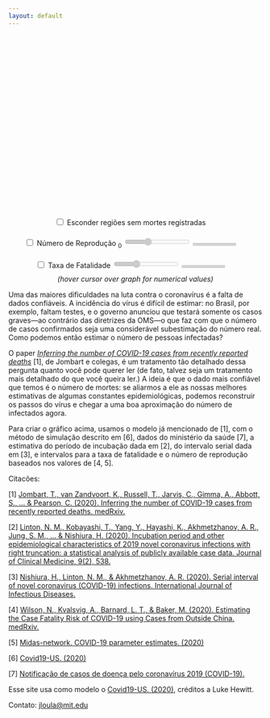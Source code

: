 ```yaml
---
layout: default
---
```


<script src="https://cdn.plot.ly/plotly-latest.min.js"></script>

<script>
    var R0s = [1.5, 2, 2.5, 3];
    var CFRs = [0.005, 0.01, 0.02, 0.03];
</script>

<div style="text-align:center">
<!-- <input type="checkbox" id="chooseR0"> Reproduction Number (R<sub>0</sub>) <input type="range" min="0" max="3" value="1" id="R0" disabled> -->

<div id="chart" style="width:100%;height:22rem;display:inline-block;"></div><br/>

<div style="display:inline-block; padding-top:10px; padding-bottom:10px; text-align:left; padding-right:20px">
    <input type="checkbox" id="onlydeaths"/> <label for="onlydeaths">Esconder regiões sem mortes registradas</label>
</div>
<div style="display:inline-block; padding-top:10px; padding-bottom:10px; text-align:left;">
    <input type="checkbox" id="chooseR0"> Número de Reprodução <sub>0</sub> <input type="range" min="0" max="3" value="1" id="R0" disabled>
    <div id="R0text" style="width:80px; text-align:center; margin-right:20px; display:inline-block; background:lightgray; padding:3px;"></div>
</div>
<div style="display:inline-block; padding-top:10px; padding-bottom:10px; text-align:left;">
    <input type="checkbox" id="chooseCFR"> Taxa de Fatalidade <input type="range" min="0" max="3" value="1" id="CFR" disabled>
    <div id="CFRtext" style="width:80px; text-align:center; margin-right:20px; display:inline-block; background:lightgray; padding:3px;"></div>
</div>
<br/><i>(hover cursor over graph for numerical values)</i>
</div>

<script>
    document.getElementById("chooseR0").addEventListener('change', (event) => {
        document.getElementById("R0").disabled = !event.target.checked;
        refresh()
    })
    document.getElementById("R0").addEventListener('input', (event) => {refresh()})
    document.getElementById("chooseCFR").addEventListener('change', (event) => {
        document.getElementById("CFR").disabled = !event.target.checked;
        refresh()
    })
    document.getElementById("CFR").addEventListener('input', (event) => {refresh()})
    document.getElementById("onlydeaths").addEventListener('change', (event) => {refresh()})

    var allstats = {"1.5,0.005": [["Brasil", {"positive": 428, "deaths": 4, "lower95": 1044, "lower50": 1867, "median": 2730, "upper50": 3728, "upper95": 6394}], ["Sudeste", {"positive": 309, "deaths": 4, "lower95": 1019, "lower50": 1866, "median": 2730, "upper50": 3655, "upper95": 6048}], ["S\u00e3o Paulo (SP)", {"positive": 240, "deaths": 4, "lower95": 937, "lower50": 1867, "median": 2741, "upper50": 3703, "upper95": 6048}], ["Rio de Janeiro (RJ)", {"positive": 45, "deaths": 0, "lower95": 47, "lower50": 79, "median": 148, "upper50": 305, "upper95": 919}], ["Sul", {"positive": 42, "deaths": 0, "lower95": 44, "lower50": 66, "median": 123, "upper50": 242, "upper95": 721}], ["Centro-Oeste", {"positive": 41, "deaths": 0, "lower95": 42, "lower50": 66, "median": 135, "upper50": 289, "upper95": 1079}], ["Nordeste", {"positive": 35, "deaths": 0, "lower95": 37, "lower50": 68, "median": 141, "upper50": 278, "upper95": 961}], ["Distrito Federal (DF)", {"positive": 26, "deaths": 0, "lower95": 27, "lower50": 59, "median": 117, "upper50": 251, "upper95": 1070}], ["Rio Grande do Sul (RS)", {"positive": 19, "deaths": 0, "lower95": 20, "lower50": 42, "median": 82, "upper50": 236, "upper95": 1401}], ["Pernambuco (PE)", {"positive": 16, "deaths": 0, "lower95": 16, "lower50": 35, "median": 85, "upper50": 235, "upper95": 1331}], ["Minas Gerais (MG)", {"positive": 15, "deaths": 0, "lower95": 15, "lower50": 31, "median": 88, "upper50": 259, "upper95": 1117}], ["Paran\u00e1 (PR)", {"positive": 13, "deaths": 0, "lower95": 13, "lower50": 31, "median": 68, "upper50": 167, "upper95": 1018}], ["Santa Catarina (SC)", {"positive": 10, "deaths": 0, "lower95": 10, "lower50": 30, "median": 79, "upper50": 214, "upper95": 943}], ["Esp\u00edrito Santo (ES)", {"positive": 9, "deaths": 0, "lower95": 10, "lower50": 21, "median": 73, "upper50": 171, "upper95": 1187}], ["Cear\u00e1 (CE)", {"positive": 9, "deaths": 0, "lower95": 9, "lower50": 19, "median": 55, "upper50": 180, "upper95": 965}], ["Goi\u00e1s (GO)", {"positive": 8, "deaths": 0, "lower95": 8, "lower50": 16, "median": 42, "upper50": 118, "upper95": 585}], ["Mato Grosso do Sul (MS)", {"positive": 7, "deaths": 0, "lower95": 8, "lower50": 21, "median": 52, "upper50": 175, "upper95": 879}], ["Sergipe (SE)", {"positive": 5, "deaths": 0, "lower95": 5, "lower50": 15, "median": 41, "upper50": 131, "upper95": 839}], ["Bahia (BA)", {"positive": 3, "deaths": 0, "lower95": 3, "lower50": 7, "median": 23, "upper50": 84, "upper95": 746}], ["Rio Grande do Norte (RN)", {"positive": 1, "deaths": 0, "lower95": 1, "lower50": 1, "median": 4, "upper50": 35, "upper95": 751}], ["Norte", {"positive": 1, "deaths": 0, "lower95": 1, "lower50": 1, "median": 5, "upper50": 45, "upper95": 671}], ["Amazonas (AM)", {"positive": 1, "deaths": 0, "lower95": 1, "lower50": 1, "median": 5, "upper50": 41, "upper95": 672}], ["Alagoas (AL)", {"positive": 1, "deaths": 0, "lower95": 1, "lower50": 1, "median": 5, "upper50": 41, "upper95": 393}], ["Tocantins (TO)", {"positive": 0}], ["Roraima (RR)", {"positive": 0}], ["Rond\u00f4nia (RO)", {"positive": 0}], ["Piau\u00ed (PI)", {"positive": 0}], ["Par\u00e1 (PA)", {"positive": 0}], ["Para\u00edba (PB)", {"positive": 0}], ["Mato Grosso (MT)", {"positive": 0}], ["Maranh\u00e3o (MA)", {"positive": 0}], ["Amap\u00e1 (AP)", {"positive": 0}], ["Acre (AC)", {"positive": 0}]], "1.5,0.01": [["Brasil", {"positive": 428, "deaths": 4, "lower95": 570, "lower50": 1006, "median": 1426, "upper50": 1967, "upper95": 3167}], ["Sudeste", {"positive": 309, "deaths": 4, "lower95": 446, "lower50": 975, "median": 1409, "upper50": 1905, "upper95": 3107}], ["S\u00e3o Paulo (SP)", {"positive": 240, "deaths": 4, "lower95": 447, "lower50": 975, "median": 1382, "upper50": 1967, "upper95": 3141}], ["Rio de Janeiro (RJ)", {"positive": 45, "deaths": 0, "lower95": 46, "lower50": 67, "median": 95, "upper50": 176, "upper95": 612}], ["Sul", {"positive": 42, "deaths": 0, "lower95": 42, "lower50": 60, "median": 94, "upper50": 196, "upper95": 693}], ["Centro-Oeste", {"positive": 41, "deaths": 0, "lower95": 42, "lower50": 68, "median": 111, "upper50": 206, "upper95": 494}], ["Nordeste", {"positive": 35, "deaths": 0, "lower95": 35, "lower50": 52, "median": 83, "upper50": 175, "upper95": 558}], ["Distrito Federal (DF)", {"positive": 26, "deaths": 0, "lower95": 26, "lower50": 40, "median": 67, "upper50": 159, "upper95": 651}], ["Rio Grande do Sul (RS)", {"positive": 19, "deaths": 0, "lower95": 20, "lower50": 35, "median": 61, "upper50": 132, "upper95": 519}], ["Pernambuco (PE)", {"positive": 16, "deaths": 0, "lower95": 17, "lower50": 26, "median": 47, "upper50": 119, "upper95": 555}], ["Minas Gerais (MG)", {"positive": 15, "deaths": 0, "lower95": 16, "lower50": 30, "median": 62, "upper50": 185, "upper95": 634}], ["Paran\u00e1 (PR)", {"positive": 13, "deaths": 0, "lower95": 13, "lower50": 27, "median": 52, "upper50": 111, "upper95": 485}], ["Santa Catarina (SC)", {"positive": 10, "deaths": 0, "lower95": 10, "lower50": 24, "median": 49, "upper50": 112, "upper95": 658}], ["Esp\u00edrito Santo (ES)", {"positive": 9, "deaths": 0, "lower95": 9, "lower50": 21, "median": 45, "upper50": 94, "upper95": 411}], ["Cear\u00e1 (CE)", {"positive": 9, "deaths": 0, "lower95": 9, "lower50": 16, "median": 37, "upper50": 93, "upper95": 432}], ["Goi\u00e1s (GO)", {"positive": 8, "deaths": 0, "lower95": 9, "lower50": 19, "median": 46, "upper50": 124, "upper95": 528}], ["Mato Grosso do Sul (MS)", {"positive": 7, "deaths": 0, "lower95": 7, "lower50": 14, "median": 37, "upper50": 103, "upper95": 520}], ["Sergipe (SE)", {"positive": 5, "deaths": 0, "lower95": 5, "lower50": 13, "median": 33, "upper50": 102, "upper95": 488}], ["Bahia (BA)", {"positive": 3, "deaths": 0, "lower95": 3, "lower50": 6, "median": 21, "upper50": 64, "upper95": 355}], ["Rio Grande do Norte (RN)", {"positive": 1, "deaths": 0, "lower95": 1, "lower50": 1, "median": 5, "upper50": 25, "upper95": 298}], ["Norte", {"positive": 1, "deaths": 0, "lower95": 1, "lower50": 1, "median": 5, "upper50": 29, "upper95": 339}], ["Amazonas (AM)", {"positive": 1, "deaths": 0, "lower95": 1, "lower50": 1, "median": 4, "upper50": 26, "upper95": 340}], ["Alagoas (AL)", {"positive": 1, "deaths": 0, "lower95": 1, "lower50": 1, "median": 5, "upper50": 30, "upper95": 330}], ["Tocantins (TO)", {"positive": 0}], ["Roraima (RR)", {"positive": 0}], ["Rond\u00f4nia (RO)", {"positive": 0}], ["Piau\u00ed (PI)", {"positive": 0}], ["Par\u00e1 (PA)", {"positive": 0}], ["Para\u00edba (PB)", {"positive": 0}], ["Mato Grosso (MT)", {"positive": 0}], ["Maranh\u00e3o (MA)", {"positive": 0}], ["Amap\u00e1 (AP)", {"positive": 0}], ["Acre (AC)", {"positive": 0}]], "1.5,0.02": [["Brasil", {"positive": 428, "deaths": 4, "lower95": 455, "lower50": 618, "median": 799, "upper50": 1044, "upper95": 1757}], ["Sudeste", {"positive": 309, "deaths": 4, "lower95": 331, "lower50": 513, "median": 729, "upper50": 1010, "upper95": 1746}], ["S\u00e3o Paulo (SP)", {"positive": 240, "deaths": 4, "lower95": 280, "lower50": 501, "median": 702, "upper50": 954, "upper95": 1746}], ["Rio de Janeiro (RJ)", {"positive": 45, "deaths": 0, "lower95": 46, "lower50": 63, "median": 96, "upper50": 155, "upper95": 308}], ["Sul", {"positive": 42, "deaths": 0, "lower95": 43, "lower50": 55, "median": 75, "upper50": 113, "upper95": 299}], ["Centro-Oeste", {"positive": 41, "deaths": 0, "lower95": 42, "lower50": 52, "median": 85, "upper50": 167, "upper95": 599}], ["Nordeste", {"positive": 35, "deaths": 0, "lower95": 36, "lower50": 50, "median": 80, "upper50": 152, "upper95": 371}], ["Distrito Federal (DF)", {"positive": 26, "deaths": 0, "lower95": 26, "lower50": 38, "median": 60, "upper50": 118, "upper95": 360}], ["Rio Grande do Sul (RS)", {"positive": 19, "deaths": 0, "lower95": 20, "lower50": 28, "median": 51, "upper50": 84, "upper95": 394}], ["Pernambuco (PE)", {"positive": 16, "deaths": 0, "lower95": 16, "lower50": 26, "median": 43, "upper50": 81, "upper95": 382}], ["Minas Gerais (MG)", {"positive": 15, "deaths": 0, "lower95": 15, "lower50": 24, "median": 54, "upper50": 118, "upper95": 391}], ["Paran\u00e1 (PR)", {"positive": 13, "deaths": 0, "lower95": 13, "lower50": 20, "median": 35, "upper50": 72, "upper95": 228}], ["Santa Catarina (SC)", {"positive": 10, "deaths": 0, "lower95": 10, "lower50": 16, "median": 34, "upper50": 67, "upper95": 271}], ["Esp\u00edrito Santo (ES)", {"positive": 9, "deaths": 0, "lower95": 9, "lower50": 15, "median": 32, "upper50": 79, "upper95": 350}], ["Cear\u00e1 (CE)", {"positive": 9, "deaths": 0, "lower95": 9, "lower50": 14, "median": 34, "upper50": 74, "upper95": 273}], ["Goi\u00e1s (GO)", {"positive": 8, "deaths": 0, "lower95": 8, "lower50": 12, "median": 23, "upper50": 61, "upper95": 327}], ["Mato Grosso do Sul (MS)", {"positive": 7, "deaths": 0, "lower95": 7, "lower50": 12, "median": 25, "upper50": 60, "upper95": 298}], ["Sergipe (SE)", {"positive": 5, "deaths": 0, "lower95": 5, "lower50": 9, "median": 20, "upper50": 55, "upper95": 201}], ["Bahia (BA)", {"positive": 3, "deaths": 0, "lower95": 3, "lower50": 5, "median": 13, "upper50": 44, "upper95": 218}], ["Rio Grande do Norte (RN)", {"positive": 1, "deaths": 0, "lower95": 1, "lower50": 1, "median": 3, "upper50": 16, "upper95": 166}], ["Norte", {"positive": 1, "deaths": 0, "lower95": 1, "lower50": 1, "median": 4, "upper50": 17, "upper95": 232}], ["Amazonas (AM)", {"positive": 1, "deaths": 0, "lower95": 1, "lower50": 1, "median": 4, "upper50": 18, "upper95": 170}], ["Alagoas (AL)", {"positive": 1, "deaths": 0, "lower95": 1, "lower50": 1, "median": 4, "upper50": 21, "upper95": 135}], ["Tocantins (TO)", {"positive": 0}], ["Roraima (RR)", {"positive": 0}], ["Rond\u00f4nia (RO)", {"positive": 0}], ["Piau\u00ed (PI)", {"positive": 0}], ["Par\u00e1 (PA)", {"positive": 0}], ["Para\u00edba (PB)", {"positive": 0}], ["Mato Grosso (MT)", {"positive": 0}], ["Maranh\u00e3o (MA)", {"positive": 0}], ["Amap\u00e1 (AP)", {"positive": 0}], ["Acre (AC)", {"positive": 0}]], "1.5,0.03": [["Brasil", {"positive": 428, "deaths": 4, "lower95": 444, "lower50": 542, "median": 650, "upper50": 767, "upper95": 1153}], ["Sudeste", {"positive": 309, "deaths": 4, "lower95": 315, "lower50": 437, "median": 576, "upper50": 744, "upper95": 1111}], ["S\u00e3o Paulo (SP)", {"positive": 240, "deaths": 4, "lower95": 252, "lower50": 384, "median": 555, "upper50": 720, "upper95": 1110}], ["Rio de Janeiro (RJ)", {"positive": 45, "deaths": 0, "lower95": 45, "lower50": 60, "median": 98, "upper50": 137, "upper95": 271}], ["Sul", {"positive": 42, "deaths": 0, "lower95": 42, "lower50": 57, "median": 82, "upper50": 131, "upper95": 321}], ["Centro-Oeste", {"positive": 41, "deaths": 0, "lower95": 44, "lower50": 57, "median": 78, "upper50": 96, "upper95": 339}], ["Nordeste", {"positive": 35, "deaths": 0, "lower95": 35, "lower50": 48, "median": 70, "upper50": 121, "upper95": 269}], ["Distrito Federal (DF)", {"positive": 26, "deaths": 0, "lower95": 27, "lower50": 35, "median": 54, "upper50": 93, "upper95": 320}], ["Rio Grande do Sul (RS)", {"positive": 19, "deaths": 0, "lower95": 19, "lower50": 26, "median": 45, "upper50": 82, "upper95": 293}], ["Pernambuco (PE)", {"positive": 16, "deaths": 0, "lower95": 17, "lower50": 23, "median": 32, "upper50": 72, "upper95": 246}], ["Minas Gerais (MG)", {"positive": 15, "deaths": 0, "lower95": 15, "lower50": 23, "median": 41, "upper50": 68, "upper95": 292}], ["Paran\u00e1 (PR)", {"positive": 13, "deaths": 0, "lower95": 13, "lower50": 21, "median": 41, "upper50": 90, "upper95": 269}], ["Santa Catarina (SC)", {"positive": 10, "deaths": 0, "lower95": 10, "lower50": 14, "median": 25, "upper50": 59, "upper95": 293}], ["Esp\u00edrito Santo (ES)", {"positive": 9, "deaths": 0, "lower95": 10, "lower50": 15, "median": 24, "upper50": 58, "upper95": 249}], ["Cear\u00e1 (CE)", {"positive": 9, "deaths": 0, "lower95": 9, "lower50": 13, "median": 25, "upper50": 51, "upper95": 215}], ["Goi\u00e1s (GO)", {"positive": 8, "deaths": 0, "lower95": 8, "lower50": 13, "median": 25, "upper50": 63, "upper95": 185}], ["Mato Grosso do Sul (MS)", {"positive": 7, "deaths": 0, "lower95": 7, "lower50": 11, "median": 20, "upper50": 45, "upper95": 152}], ["Sergipe (SE)", {"positive": 5, "deaths": 0, "lower95": 5, "lower50": 9, "median": 19, "upper50": 44, "upper95": 143}], ["Bahia (BA)", {"positive": 3, "deaths": 0, "lower95": 3, "lower50": 4, "median": 11, "upper50": 33, "upper95": 197}], ["Rio Grande do Norte (RN)", {"positive": 1, "deaths": 0, "lower95": 1, "lower50": 1, "median": 4, "upper50": 17, "upper95": 147}], ["Norte", {"positive": 1, "deaths": 0, "lower95": 1, "lower50": 1, "median": 4, "upper50": 17, "upper95": 124}], ["Amazonas (AM)", {"positive": 1, "deaths": 0, "lower95": 1, "lower50": 1, "median": 4, "upper50": 15, "upper95": 196}], ["Alagoas (AL)", {"positive": 1, "deaths": 0, "lower95": 1, "lower50": 1, "median": 3, "upper50": 14, "upper95": 120}], ["Tocantins (TO)", {"positive": 0}], ["Roraima (RR)", {"positive": 0}], ["Rond\u00f4nia (RO)", {"positive": 0}], ["Piau\u00ed (PI)", {"positive": 0}], ["Par\u00e1 (PA)", {"positive": 0}], ["Para\u00edba (PB)", {"positive": 0}], ["Mato Grosso (MT)", {"positive": 0}], ["Maranh\u00e3o (MA)", {"positive": 0}], ["Amap\u00e1 (AP)", {"positive": 0}], ["Acre (AC)", {"positive": 0}]], "1.5,None": [["Brasil", {"positive": 428, "deaths": 4, "lower95": 458, "lower50": 708, "median": 1128, "upper50": 2149, "upper95": 4878}], ["Sudeste", {"positive": 309, "deaths": 4, "lower95": 342, "lower50": 630, "median": 1055, "upper50": 2031, "upper95": 4812}], ["S\u00e3o Paulo (SP)", {"positive": 240, "deaths": 4, "lower95": 271, "lower50": 606, "median": 1006, "upper50": 1902, "upper95": 4852}], ["Rio de Janeiro (RJ)", {"positive": 45, "deaths": 0, "lower95": 46, "lower50": 66, "median": 115, "upper50": 218, "upper95": 648}], ["Sul", {"positive": 42, "deaths": 0, "lower95": 43, "lower50": 62, "median": 111, "upper50": 201, "upper95": 739}], ["Centro-Oeste", {"positive": 41, "deaths": 0, "lower95": 42, "lower50": 61, "median": 106, "upper50": 200, "upper95": 758}], ["Nordeste", {"positive": 35, "deaths": 0, "lower95": 36, "lower50": 56, "median": 103, "upper50": 180, "upper95": 797}], ["Distrito Federal (DF)", {"positive": 26, "deaths": 0, "lower95": 27, "lower50": 42, "median": 75, "upper50": 146, "upper95": 602}], ["Rio Grande do Sul (RS)", {"positive": 19, "deaths": 0, "lower95": 19, "lower50": 33, "median": 61, "upper50": 130, "upper95": 645}], ["Pernambuco (PE)", {"positive": 16, "deaths": 0, "lower95": 16, "lower50": 30, "median": 53, "upper50": 127, "upper95": 638}], ["Minas Gerais (MG)", {"positive": 15, "deaths": 0, "lower95": 16, "lower50": 26, "median": 52, "upper50": 128, "upper95": 595}], ["Paran\u00e1 (PR)", {"positive": 13, "deaths": 0, "lower95": 13, "lower50": 23, "median": 46, "upper50": 120, "upper95": 585}], ["Santa Catarina (SC)", {"positive": 10, "deaths": 0, "lower95": 10, "lower50": 19, "median": 38, "upper50": 101, "upper95": 550}], ["Esp\u00edrito Santo (ES)", {"positive": 9, "deaths": 0, "lower95": 9, "lower50": 16, "median": 36, "upper50": 93, "upper95": 648}], ["Cear\u00e1 (CE)", {"positive": 9, "deaths": 0, "lower95": 9, "lower50": 16, "median": 34, "upper50": 97, "upper95": 624}], ["Goi\u00e1s (GO)", {"positive": 8, "deaths": 0, "lower95": 8, "lower50": 16, "median": 35, "upper50": 94, "upper95": 558}], ["Mato Grosso do Sul (MS)", {"positive": 7, "deaths": 0, "lower95": 7, "lower50": 15, "median": 33, "upper50": 91, "upper95": 552}], ["Sergipe (SE)", {"positive": 5, "deaths": 0, "lower95": 5, "lower50": 10, "median": 25, "upper50": 79, "upper95": 550}], ["Bahia (BA)", {"positive": 3, "deaths": 0, "lower95": 3, "lower50": 5, "median": 16, "upper50": 54, "upper95": 394}], ["Rio Grande do Norte (RN)", {"positive": 1, "deaths": 0, "lower95": 1, "lower50": 1, "median": 4, "upper50": 24, "upper95": 306}], ["Norte", {"positive": 1, "deaths": 0, "lower95": 1, "lower50": 1, "median": 4, "upper50": 23, "upper95": 319}], ["Amazonas (AM)", {"positive": 1, "deaths": 0, "lower95": 1, "lower50": 1, "median": 4, "upper50": 23, "upper95": 292}], ["Alagoas (AL)", {"positive": 1, "deaths": 0, "lower95": 1, "lower50": 1, "median": 4, "upper50": 25, "upper95": 296}], ["Tocantins (TO)", {"positive": 0}], ["Roraima (RR)", {"positive": 0}], ["Rond\u00f4nia (RO)", {"positive": 0}], ["Piau\u00ed (PI)", {"positive": 0}], ["Par\u00e1 (PA)", {"positive": 0}], ["Para\u00edba (PB)", {"positive": 0}], ["Mato Grosso (MT)", {"positive": 0}], ["Maranh\u00e3o (MA)", {"positive": 0}], ["Amap\u00e1 (AP)", {"positive": 0}], ["Acre (AC)", {"positive": 0}]], "2,0.005": [["Brasil", {"positive": 428, "deaths": 4, "lower95": 1711, "lower50": 4391, "median": 6439, "upper50": 9031, "upper95": 14591}], ["Sudeste", {"positive": 309, "deaths": 4, "lower95": 1948, "lower50": 4391, "median": 6425, "upper50": 8979, "upper95": 14591}], ["S\u00e3o Paulo (SP)", {"positive": 240, "deaths": 4, "lower95": 1711, "lower50": 4391, "median": 6439, "upper50": 9049, "upper95": 14591}], ["Rio de Janeiro (RJ)", {"positive": 45, "deaths": 0, "lower95": 48, "lower50": 104, "median": 234, "upper50": 501, "upper95": 2641}], ["Sul", {"positive": 42, "deaths": 0, "lower95": 45, "lower50": 85, "median": 199, "upper50": 460, "upper95": 2484}], ["Centro-Oeste", {"positive": 41, "deaths": 0, "lower95": 45, "lower50": 77, "median": 216, "upper50": 457, "upper95": 2133}], ["Nordeste", {"positive": 35, "deaths": 0, "lower95": 38, "lower50": 80, "median": 160, "upper50": 463, "upper95": 2369}], ["Distrito Federal (DF)", {"positive": 26, "deaths": 0, "lower95": 27, "lower50": 62, "median": 151, "upper50": 352, "upper95": 2972}], ["Rio Grande do Sul (RS)", {"positive": 19, "deaths": 0, "lower95": 22, "lower50": 55, "median": 139, "upper50": 338, "upper95": 1947}], ["Pernambuco (PE)", {"positive": 16, "deaths": 0, "lower95": 18, "lower50": 39, "median": 100, "upper50": 304, "upper95": 2292}], ["Minas Gerais (MG)", {"positive": 15, "deaths": 0, "lower95": 16, "lower50": 35, "median": 94, "upper50": 271, "upper95": 2066}], ["Paran\u00e1 (PR)", {"positive": 13, "deaths": 0, "lower95": 16, "lower50": 44, "median": 116, "upper50": 370, "upper95": 2304}], ["Santa Catarina (SC)", {"positive": 10, "deaths": 0, "lower95": 11, "lower50": 29, "median": 72, "upper50": 235, "upper95": 1709}], ["Esp\u00edrito Santo (ES)", {"positive": 9, "deaths": 0, "lower95": 10, "lower50": 27, "median": 80, "upper50": 268, "upper95": 1984}], ["Cear\u00e1 (CE)", {"positive": 9, "deaths": 0, "lower95": 11, "lower50": 29, "median": 105, "upper50": 368, "upper95": 2310}], ["Goi\u00e1s (GO)", {"positive": 8, "deaths": 0, "lower95": 9, "lower50": 25, "median": 94, "upper50": 392, "upper95": 1902}], ["Mato Grosso do Sul (MS)", {"positive": 7, "deaths": 0, "lower95": 8, "lower50": 26, "median": 83, "upper50": 318, "upper95": 2530}], ["Sergipe (SE)", {"positive": 5, "deaths": 0, "lower95": 5, "lower50": 21, "median": 74, "upper50": 293, "upper95": 1525}], ["Bahia (BA)", {"positive": 3, "deaths": 0, "lower95": 3, "lower50": 9, "median": 38, "upper50": 207, "upper95": 1834}], ["Rio Grande do Norte (RN)", {"positive": 1, "deaths": 0, "lower95": 1, "lower50": 2, "median": 13, "upper50": 126, "upper95": 1131}], ["Norte", {"positive": 1, "deaths": 0, "lower95": 1, "lower50": 2, "median": 18, "upper50": 124, "upper95": 1506}], ["Amazonas (AM)", {"positive": 1, "deaths": 0, "lower95": 1, "lower50": 2, "median": 14, "upper50": 111, "upper95": 1216}], ["Alagoas (AL)", {"positive": 1, "deaths": 0, "lower95": 1, "lower50": 2, "median": 12, "upper50": 114, "upper95": 1719}], ["Tocantins (TO)", {"positive": 0}], ["Roraima (RR)", {"positive": 0}], ["Rond\u00f4nia (RO)", {"positive": 0}], ["Piau\u00ed (PI)", {"positive": 0}], ["Par\u00e1 (PA)", {"positive": 0}], ["Para\u00edba (PB)", {"positive": 0}], ["Mato Grosso (MT)", {"positive": 0}], ["Maranh\u00e3o (MA)", {"positive": 0}], ["Amap\u00e1 (AP)", {"positive": 0}], ["Acre (AC)", {"positive": 0}]], "2,0.01": [["Brasil", {"positive": 428, "deaths": 4, "lower95": 1085, "lower50": 2181, "median": 3158, "upper50": 4586, "upper95": 7725}], ["Sudeste", {"positive": 309, "deaths": 4, "lower95": 1085, "lower50": 2195, "median": 3191, "upper50": 4556, "upper95": 7771}], ["S\u00e3o Paulo (SP)", {"positive": 240, "deaths": 4, "lower95": 1085, "lower50": 2177, "median": 3150, "upper50": 4527, "upper95": 7725}], ["Rio de Janeiro (RJ)", {"positive": 45, "deaths": 0, "lower95": 48, "lower50": 72, "median": 132, "upper50": 280, "upper95": 1290}], ["Sul", {"positive": 42, "deaths": 0, "lower95": 43, "lower50": 86, "median": 155, "upper50": 288, "upper95": 1261}], ["Centro-Oeste", {"positive": 41, "deaths": 0, "lower95": 45, "lower50": 78, "median": 132, "upper50": 323, "upper95": 1299}], ["Nordeste", {"positive": 35, "deaths": 0, "lower95": 36, "lower50": 67, "median": 125, "upper50": 250, "upper95": 1358}], ["Distrito Federal (DF)", {"positive": 26, "deaths": 0, "lower95": 27, "lower50": 47, "median": 110, "upper50": 271, "upper95": 827}], ["Rio Grande do Sul (RS)", {"positive": 19, "deaths": 0, "lower95": 21, "lower50": 39, "median": 89, "upper50": 234, "upper95": 1157}], ["Pernambuco (PE)", {"positive": 16, "deaths": 0, "lower95": 18, "lower50": 37, "median": 93, "upper50": 259, "upper95": 1201}], ["Minas Gerais (MG)", {"positive": 15, "deaths": 0, "lower95": 15, "lower50": 33, "median": 79, "upper50": 187, "upper95": 881}], ["Paran\u00e1 (PR)", {"positive": 13, "deaths": 0, "lower95": 13, "lower50": 27, "median": 54, "upper50": 207, "upper95": 1526}], ["Santa Catarina (SC)", {"positive": 10, "deaths": 0, "lower95": 11, "lower50": 24, "median": 52, "upper50": 173, "upper95": 824}], ["Esp\u00edrito Santo (ES)", {"positive": 9, "deaths": 0, "lower95": 9, "lower50": 22, "median": 64, "upper50": 187, "upper95": 786}], ["Cear\u00e1 (CE)", {"positive": 9, "deaths": 0, "lower95": 9, "lower50": 21, "median": 59, "upper50": 200, "upper95": 1122}], ["Goi\u00e1s (GO)", {"positive": 8, "deaths": 0, "lower95": 8, "lower50": 21, "median": 61, "upper50": 169, "upper95": 1359}], ["Mato Grosso do Sul (MS)", {"positive": 7, "deaths": 0, "lower95": 7, "lower50": 18, "median": 47, "upper50": 170, "upper95": 1366}], ["Sergipe (SE)", {"positive": 5, "deaths": 0, "lower95": 5, "lower50": 13, "median": 42, "upper50": 145, "upper95": 789}], ["Bahia (BA)", {"positive": 3, "deaths": 0, "lower95": 3, "lower50": 8, "median": 25, "upper50": 126, "upper95": 1093}], ["Rio Grande do Norte (RN)", {"positive": 1, "deaths": 0, "lower95": 1, "lower50": 2, "median": 11, "upper50": 63, "upper95": 488}], ["Norte", {"positive": 1, "deaths": 0, "lower95": 1, "lower50": 1, "median": 14, "upper50": 93, "upper95": 734}], ["Amazonas (AM)", {"positive": 1, "deaths": 0, "lower95": 1, "lower50": 2, "median": 13, "upper50": 65, "upper95": 657}], ["Alagoas (AL)", {"positive": 1, "deaths": 0, "lower95": 1, "lower50": 2, "median": 11, "upper50": 67, "upper95": 751}], ["Tocantins (TO)", {"positive": 0}], ["Roraima (RR)", {"positive": 0}], ["Rond\u00f4nia (RO)", {"positive": 0}], ["Piau\u00ed (PI)", {"positive": 0}], ["Par\u00e1 (PA)", {"positive": 0}], ["Para\u00edba (PB)", {"positive": 0}], ["Mato Grosso (MT)", {"positive": 0}], ["Maranh\u00e3o (MA)", {"positive": 0}], ["Amap\u00e1 (AP)", {"positive": 0}], ["Acre (AC)", {"positive": 0}]], "2,0.02": [["Brasil", {"positive": 428, "deaths": 4, "lower95": 591, "lower50": 1158, "median": 1653, "upper50": 2225, "upper95": 3699}], ["Sudeste", {"positive": 309, "deaths": 4, "lower95": 553, "lower50": 1151, "median": 1615, "upper50": 2235, "upper95": 3812}], ["S\u00e3o Paulo (SP)", {"positive": 240, "deaths": 4, "lower95": 560, "lower50": 1144, "median": 1641, "upper50": 2251, "upper95": 3618}], ["Rio de Janeiro (RJ)", {"positive": 45, "deaths": 0, "lower95": 48, "lower50": 78, "median": 131, "upper50": 271, "upper95": 722}], ["Sul", {"positive": 42, "deaths": 0, "lower95": 44, "lower50": 60, "median": 113, "upper50": 277, "upper95": 850}], ["Centro-Oeste", {"positive": 41, "deaths": 0, "lower95": 43, "lower50": 62, "median": 92, "upper50": 167, "upper95": 472}], ["Nordeste", {"positive": 35, "deaths": 0, "lower95": 35, "lower50": 53, "median": 81, "upper50": 154, "upper95": 558}], ["Distrito Federal (DF)", {"positive": 26, "deaths": 0, "lower95": 27, "lower50": 43, "median": 85, "upper50": 177, "upper95": 885}], ["Rio Grande do Sul (RS)", {"positive": 19, "deaths": 0, "lower95": 20, "lower50": 31, "median": 60, "upper50": 150, "upper95": 455}], ["Pernambuco (PE)", {"positive": 16, "deaths": 0, "lower95": 17, "lower50": 28, "median": 62, "upper50": 144, "upper95": 618}], ["Minas Gerais (MG)", {"positive": 15, "deaths": 0, "lower95": 16, "lower50": 33, "median": 69, "upper50": 151, "upper95": 663}], ["Paran\u00e1 (PR)", {"positive": 13, "deaths": 0, "lower95": 13, "lower50": 24, "median": 55, "upper50": 127, "upper95": 498}], ["Santa Catarina (SC)", {"positive": 10, "deaths": 0, "lower95": 10, "lower50": 22, "median": 54, "upper50": 117, "upper95": 528}], ["Esp\u00edrito Santo (ES)", {"positive": 9, "deaths": 0, "lower95": 9, "lower50": 19, "median": 52, "upper50": 153, "upper95": 458}], ["Cear\u00e1 (CE)", {"positive": 9, "deaths": 0, "lower95": 10, "lower50": 21, "median": 52, "upper50": 138, "upper95": 555}], ["Goi\u00e1s (GO)", {"positive": 8, "deaths": 0, "lower95": 8, "lower50": 15, "median": 38, "upper50": 115, "upper95": 721}], ["Mato Grosso do Sul (MS)", {"positive": 7, "deaths": 0, "lower95": 7, "lower50": 17, "median": 42, "upper50": 103, "upper95": 500}], ["Sergipe (SE)", {"positive": 5, "deaths": 0, "lower95": 5, "lower50": 12, "median": 36, "upper50": 111, "upper95": 523}], ["Bahia (BA)", {"positive": 3, "deaths": 0, "lower95": 3, "lower50": 8, "median": 21, "upper50": 68, "upper95": 475}], ["Rio Grande do Norte (RN)", {"positive": 1, "deaths": 0, "lower95": 1, "lower50": 1, "median": 7, "upper50": 42, "upper95": 378}], ["Norte", {"positive": 1, "deaths": 0, "lower95": 1, "lower50": 1, "median": 6, "upper50": 35, "upper95": 328}], ["Amazonas (AM)", {"positive": 1, "deaths": 0, "lower95": 1, "lower50": 1, "median": 6, "upper50": 37, "upper95": 427}], ["Alagoas (AL)", {"positive": 1, "deaths": 0, "lower95": 1, "lower50": 1, "median": 8, "upper50": 38, "upper95": 353}], ["Tocantins (TO)", {"positive": 0}], ["Roraima (RR)", {"positive": 0}], ["Rond\u00f4nia (RO)", {"positive": 0}], ["Piau\u00ed (PI)", {"positive": 0}], ["Par\u00e1 (PA)", {"positive": 0}], ["Para\u00edba (PB)", {"positive": 0}], ["Mato Grosso (MT)", {"positive": 0}], ["Maranh\u00e3o (MA)", {"positive": 0}], ["Amap\u00e1 (AP)", {"positive": 0}], ["Acre (AC)", {"positive": 0}]], "2,0.03": [["Brasil", {"positive": 428, "deaths": 4, "lower95": 486, "lower50": 789, "median": 1074, "upper50": 1474, "upper95": 2484}], ["Sudeste", {"positive": 309, "deaths": 4, "lower95": 364, "lower50": 747, "median": 1066, "upper50": 1507, "upper95": 2484}], ["S\u00e3o Paulo (SP)", {"positive": 240, "deaths": 4, "lower95": 344, "lower50": 747, "median": 1015, "upper50": 1441, "upper95": 2484}], ["Rio de Janeiro (RJ)", {"positive": 45, "deaths": 0, "lower95": 49, "lower50": 70, "median": 103, "upper50": 183, "upper95": 432}], ["Sul", {"positive": 42, "deaths": 0, "lower95": 43, "lower50": 57, "median": 82, "upper50": 140, "upper95": 504}], ["Centro-Oeste", {"positive": 41, "deaths": 0, "lower95": 41, "lower50": 56, "median": 87, "upper50": 144, "upper95": 649}], ["Nordeste", {"positive": 35, "deaths": 0, "lower95": 35, "lower50": 53, "median": 86, "upper50": 160, "upper95": 547}], ["Distrito Federal (DF)", {"positive": 26, "deaths": 0, "lower95": 26, "lower50": 41, "median": 70, "upper50": 120, "upper95": 412}], ["Rio Grande do Sul (RS)", {"positive": 19, "deaths": 0, "lower95": 20, "lower50": 38, "median": 76, "upper50": 160, "upper95": 574}], ["Pernambuco (PE)", {"positive": 16, "deaths": 0, "lower95": 16, "lower50": 30, "median": 60, "upper50": 130, "upper95": 380}], ["Minas Gerais (MG)", {"positive": 15, "deaths": 0, "lower95": 15, "lower50": 24, "median": 47, "upper50": 116, "upper95": 385}], ["Paran\u00e1 (PR)", {"positive": 13, "deaths": 0, "lower95": 13, "lower50": 24, "median": 52, "upper50": 104, "upper95": 431}], ["Santa Catarina (SC)", {"positive": 10, "deaths": 0, "lower95": 11, "lower50": 21, "median": 46, "upper50": 113, "upper95": 429}], ["Esp\u00edrito Santo (ES)", {"positive": 9, "deaths": 0, "lower95": 10, "lower50": 17, "median": 39, "upper50": 80, "upper95": 399}], ["Cear\u00e1 (CE)", {"positive": 9, "deaths": 0, "lower95": 9, "lower50": 16, "median": 33, "upper50": 81, "upper95": 469}], ["Goi\u00e1s (GO)", {"positive": 8, "deaths": 0, "lower95": 8, "lower50": 15, "median": 33, "upper50": 102, "upper95": 372}], ["Mato Grosso do Sul (MS)", {"positive": 7, "deaths": 0, "lower95": 7, "lower50": 13, "median": 29, "upper50": 90, "upper95": 304}], ["Sergipe (SE)", {"positive": 5, "deaths": 0, "lower95": 5, "lower50": 11, "median": 28, "upper50": 80, "upper95": 387}], ["Bahia (BA)", {"positive": 3, "deaths": 0, "lower95": 3, "lower50": 7, "median": 20, "upper50": 63, "upper95": 358}], ["Rio Grande do Norte (RN)", {"positive": 1, "deaths": 0, "lower95": 1, "lower50": 1, "median": 5, "upper50": 25, "upper95": 357}], ["Norte", {"positive": 1, "deaths": 0, "lower95": 1, "lower50": 1, "median": 5, "upper50": 27, "upper95": 241}], ["Amazonas (AM)", {"positive": 1, "deaths": 0, "lower95": 1, "lower50": 1, "median": 6, "upper50": 33, "upper95": 307}], ["Alagoas (AL)", {"positive": 1, "deaths": 0, "lower95": 1, "lower50": 1, "median": 6, "upper50": 27, "upper95": 221}], ["Tocantins (TO)", {"positive": 0}], ["Roraima (RR)", {"positive": 0}], ["Rond\u00f4nia (RO)", {"positive": 0}], ["Piau\u00ed (PI)", {"positive": 0}], ["Par\u00e1 (PA)", {"positive": 0}], ["Para\u00edba (PB)", {"positive": 0}], ["Mato Grosso (MT)", {"positive": 0}], ["Maranh\u00e3o (MA)", {"positive": 0}], ["Amap\u00e1 (AP)", {"positive": 0}], ["Acre (AC)", {"positive": 0}]], "2,None": [["Brasil", {"positive": 428, "deaths": 4, "lower95": 592, "lower50": 1328, "median": 2317, "upper50": 4659, "upper95": 11967}], ["Sudeste", {"positive": 309, "deaths": 4, "lower95": 516, "lower50": 1291, "median": 2259, "upper50": 4627, "upper95": 12022}], ["S\u00e3o Paulo (SP)", {"positive": 240, "deaths": 4, "lower95": 450, "lower50": 1267, "median": 2299, "upper50": 4548, "upper95": 11967}], ["Rio de Janeiro (RJ)", {"positive": 45, "deaths": 0, "lower95": 48, "lower50": 77, "median": 136, "upper50": 289, "upper95": 1759}], ["Sul", {"positive": 42, "deaths": 0, "lower95": 45, "lower50": 78, "median": 135, "upper50": 308, "upper95": 1780}], ["Centro-Oeste", {"positive": 41, "deaths": 0, "lower95": 42, "lower50": 71, "median": 138, "upper50": 313, "upper95": 1208}], ["Nordeste", {"positive": 35, "deaths": 0, "lower95": 37, "lower50": 61, "median": 112, "upper50": 256, "upper95": 1328}], ["Distrito Federal (DF)", {"positive": 26, "deaths": 0, "lower95": 27, "lower50": 48, "median": 101, "upper50": 254, "upper95": 1288}], ["Rio Grande do Sul (RS)", {"positive": 19, "deaths": 0, "lower95": 20, "lower50": 39, "median": 79, "upper50": 224, "upper95": 1252}], ["Pernambuco (PE)", {"positive": 16, "deaths": 0, "lower95": 17, "lower50": 32, "median": 79, "upper50": 190, "upper95": 1175}], ["Minas Gerais (MG)", {"positive": 15, "deaths": 0, "lower95": 15, "lower50": 31, "median": 71, "upper50": 183, "upper95": 1054}], ["Paran\u00e1 (PR)", {"positive": 13, "deaths": 0, "lower95": 14, "lower50": 29, "median": 68, "upper50": 198, "upper95": 1306}], ["Santa Catarina (SC)", {"positive": 10, "deaths": 0, "lower95": 11, "lower50": 23, "median": 56, "upper50": 165, "upper95": 1190}], ["Esp\u00edrito Santo (ES)", {"positive": 9, "deaths": 0, "lower95": 9, "lower50": 21, "median": 52, "upper50": 153, "upper95": 1201}], ["Cear\u00e1 (CE)", {"positive": 9, "deaths": 0, "lower95": 9, "lower50": 20, "median": 55, "upper50": 155, "upper95": 1157}], ["Goi\u00e1s (GO)", {"positive": 8, "deaths": 0, "lower95": 8, "lower50": 18, "median": 51, "upper50": 148, "upper95": 993}], ["Mato Grosso do Sul (MS)", {"positive": 7, "deaths": 0, "lower95": 7, "lower50": 17, "median": 44, "upper50": 147, "upper95": 1395}], ["Sergipe (SE)", {"positive": 5, "deaths": 0, "lower95": 5, "lower50": 12, "median": 33, "upper50": 113, "upper95": 826}], ["Bahia (BA)", {"positive": 3, "deaths": 0, "lower95": 3, "lower50": 8, "median": 28, "upper50": 104, "upper95": 867}], ["Rio Grande do Norte (RN)", {"positive": 1, "deaths": 0, "lower95": 1, "lower50": 1, "median": 9, "upper50": 57, "upper95": 730}], ["Norte", {"positive": 1, "deaths": 0, "lower95": 1, "lower50": 1, "median": 9, "upper50": 60, "upper95": 798}], ["Amazonas (AM)", {"positive": 1, "deaths": 0, "lower95": 1, "lower50": 1, "median": 8, "upper50": 54, "upper95": 755}], ["Alagoas (AL)", {"positive": 1, "deaths": 0, "lower95": 1, "lower50": 2, "median": 9, "upper50": 50, "upper95": 655}], ["Tocantins (TO)", {"positive": 0}], ["Roraima (RR)", {"positive": 0}], ["Rond\u00f4nia (RO)", {"positive": 0}], ["Piau\u00ed (PI)", {"positive": 0}], ["Par\u00e1 (PA)", {"positive": 0}], ["Para\u00edba (PB)", {"positive": 0}], ["Mato Grosso (MT)", {"positive": 0}], ["Maranh\u00e3o (MA)", {"positive": 0}], ["Amap\u00e1 (AP)", {"positive": 0}], ["Acre (AC)", {"positive": 0}]], "2.5,0.005": [["Brasil", {"positive": 428, "deaths": 4, "lower95": 3884, "lower50": 8101, "median": 11470, "upper50": 16151, "upper95": 29021}], ["Sudeste", {"positive": 309, "deaths": 4, "lower95": 3822, "lower50": 8005, "median": 11427, "upper50": 16120, "upper95": 29021}], ["S\u00e3o Paulo (SP)", {"positive": 240, "deaths": 4, "lower95": 3822, "lower50": 7993, "median": 11775, "upper50": 15987, "upper95": 28483}], ["Rio de Janeiro (RJ)", {"positive": 45, "deaths": 0, "lower95": 50, "lower50": 96, "median": 270, "upper50": 752, "upper95": 3050}], ["Sul", {"positive": 42, "deaths": 0, "lower95": 45, "lower50": 92, "median": 246, "upper50": 736, "upper95": 5186}], ["Centro-Oeste", {"positive": 41, "deaths": 0, "lower95": 43, "lower50": 94, "median": 242, "upper50": 732, "upper95": 3751}], ["Nordeste", {"positive": 35, "deaths": 0, "lower95": 36, "lower50": 93, "median": 222, "upper50": 500, "upper95": 4546}], ["Distrito Federal (DF)", {"positive": 26, "deaths": 0, "lower95": 29, "lower50": 81, "median": 208, "upper50": 667, "upper95": 4128}], ["Rio Grande do Sul (RS)", {"positive": 19, "deaths": 0, "lower95": 20, "lower50": 51, "median": 183, "upper50": 596, "upper95": 4128}], ["Pernambuco (PE)", {"positive": 16, "deaths": 0, "lower95": 16, "lower50": 43, "median": 151, "upper50": 539, "upper95": 3408}], ["Minas Gerais (MG)", {"positive": 15, "deaths": 0, "lower95": 16, "lower50": 58, "median": 172, "upper50": 704, "upper95": 3749}], ["Paran\u00e1 (PR)", {"positive": 13, "deaths": 0, "lower95": 14, "lower50": 42, "median": 155, "upper50": 545, "upper95": 4286}], ["Santa Catarina (SC)", {"positive": 10, "deaths": 0, "lower95": 10, "lower50": 33, "median": 106, "upper50": 484, "upper95": 2438}], ["Esp\u00edrito Santo (ES)", {"positive": 9, "deaths": 0, "lower95": 10, "lower50": 34, "median": 134, "upper50": 510, "upper95": 3179}], ["Cear\u00e1 (CE)", {"positive": 9, "deaths": 0, "lower95": 10, "lower50": 27, "median": 113, "upper50": 432, "upper95": 4238}], ["Goi\u00e1s (GO)", {"positive": 8, "deaths": 0, "lower95": 8, "lower50": 27, "median": 107, "upper50": 400, "upper95": 4702}], ["Mato Grosso do Sul (MS)", {"positive": 7, "deaths": 0, "lower95": 7, "lower50": 26, "median": 117, "upper50": 407, "upper95": 3644}], ["Sergipe (SE)", {"positive": 5, "deaths": 0, "lower95": 5, "lower50": 19, "median": 99, "upper50": 365, "upper95": 2458}], ["Bahia (BA)", {"positive": 3, "deaths": 0, "lower95": 3, "lower50": 12, "median": 54, "upper50": 312, "upper95": 2780}], ["Rio Grande do Norte (RN)", {"positive": 1, "deaths": 0, "lower95": 1, "lower50": 2, "median": 21, "upper50": 147, "upper95": 2071}], ["Norte", {"positive": 1, "deaths": 0, "lower95": 1, "lower50": 3, "median": 21, "upper50": 189, "upper95": 2649}], ["Amazonas (AM)", {"positive": 1, "deaths": 0, "lower95": 1, "lower50": 3, "median": 24, "upper50": 177, "upper95": 2221}], ["Alagoas (AL)", {"positive": 1, "deaths": 0, "lower95": 1, "lower50": 2, "median": 17, "upper50": 129, "upper95": 2234}], ["Tocantins (TO)", {"positive": 0}], ["Roraima (RR)", {"positive": 0}], ["Rond\u00f4nia (RO)", {"positive": 0}], ["Piau\u00ed (PI)", {"positive": 0}], ["Par\u00e1 (PA)", {"positive": 0}], ["Para\u00edba (PB)", {"positive": 0}], ["Mato Grosso (MT)", {"positive": 0}], ["Maranh\u00e3o (MA)", {"positive": 0}], ["Amap\u00e1 (AP)", {"positive": 0}], ["Acre (AC)", {"positive": 0}]], "2.5,0.01": [["Brasil", {"positive": 428, "deaths": 4, "lower95": 1764, "lower50": 3911, "median": 5715, "upper50": 7920, "upper95": 12181}], ["Sudeste", {"positive": 309, "deaths": 4, "lower95": 1760, "lower50": 3840, "median": 5635, "upper50": 7835, "upper95": 12354}], ["S\u00e3o Paulo (SP)", {"positive": 240, "deaths": 4, "lower95": 1854, "lower50": 3896, "median": 5609, "upper50": 7639, "upper95": 12181}], ["Rio de Janeiro (RJ)", {"positive": 45, "deaths": 0, "lower95": 45, "lower50": 69, "median": 127, "upper50": 398, "upper95": 2235}], ["Sul", {"positive": 42, "deaths": 0, "lower95": 45, "lower50": 80, "median": 183, "upper50": 551, "upper95": 2293}], ["Centro-Oeste", {"positive": 41, "deaths": 0, "lower95": 42, "lower50": 84, "median": 209, "upper50": 576, "upper95": 2451}], ["Nordeste", {"positive": 35, "deaths": 0, "lower95": 37, "lower50": 84, "median": 180, "upper50": 502, "upper95": 2133}], ["Distrito Federal (DF)", {"positive": 26, "deaths": 0, "lower95": 27, "lower50": 58, "median": 141, "upper50": 414, "upper95": 1538}], ["Rio Grande do Sul (RS)", {"positive": 19, "deaths": 0, "lower95": 20, "lower50": 52, "median": 119, "upper50": 342, "upper95": 2067}], ["Pernambuco (PE)", {"positive": 16, "deaths": 0, "lower95": 16, "lower50": 34, "median": 90, "upper50": 314, "upper95": 1652}], ["Minas Gerais (MG)", {"positive": 15, "deaths": 0, "lower95": 15, "lower50": 39, "median": 102, "upper50": 354, "upper95": 2019}], ["Paran\u00e1 (PR)", {"positive": 13, "deaths": 0, "lower95": 14, "lower50": 31, "median": 97, "upper50": 287, "upper95": 1623}], ["Santa Catarina (SC)", {"positive": 10, "deaths": 0, "lower95": 10, "lower50": 26, "median": 81, "upper50": 302, "upper95": 2003}], ["Esp\u00edrito Santo (ES)", {"positive": 9, "deaths": 0, "lower95": 9, "lower50": 23, "median": 67, "upper50": 268, "upper95": 1749}], ["Cear\u00e1 (CE)", {"positive": 9, "deaths": 0, "lower95": 9, "lower50": 24, "median": 90, "upper50": 245, "upper95": 1990}], ["Goi\u00e1s (GO)", {"positive": 8, "deaths": 0, "lower95": 8, "lower50": 28, "median": 75, "upper50": 322, "upper95": 2020}], ["Mato Grosso do Sul (MS)", {"positive": 7, "deaths": 0, "lower95": 7, "lower50": 23, "median": 67, "upper50": 262, "upper95": 2275}], ["Sergipe (SE)", {"positive": 5, "deaths": 0, "lower95": 5, "lower50": 18, "median": 56, "upper50": 219, "upper95": 1031}], ["Bahia (BA)", {"positive": 3, "deaths": 0, "lower95": 3, "lower50": 11, "median": 39, "upper50": 190, "upper95": 1652}], ["Rio Grande do Norte (RN)", {"positive": 1, "deaths": 0, "lower95": 1, "lower50": 2, "median": 14, "upper50": 106, "upper95": 1295}], ["Norte", {"positive": 1, "deaths": 0, "lower95": 1, "lower50": 1, "median": 13, "upper50": 105, "upper95": 1375}], ["Amazonas (AM)", {"positive": 1, "deaths": 0, "lower95": 1, "lower50": 3, "median": 14, "upper50": 111, "upper95": 1310}], ["Alagoas (AL)", {"positive": 1, "deaths": 0, "lower95": 1, "lower50": 3, "median": 16, "upper50": 127, "upper95": 1068}], ["Tocantins (TO)", {"positive": 0}], ["Roraima (RR)", {"positive": 0}], ["Rond\u00f4nia (RO)", {"positive": 0}], ["Piau\u00ed (PI)", {"positive": 0}], ["Par\u00e1 (PA)", {"positive": 0}], ["Para\u00edba (PB)", {"positive": 0}], ["Mato Grosso (MT)", {"positive": 0}], ["Maranh\u00e3o (MA)", {"positive": 0}], ["Amap\u00e1 (AP)", {"positive": 0}], ["Acre (AC)", {"positive": 0}]], "2.5,0.02": [["Brasil", {"positive": 428, "deaths": 4, "lower95": 1059, "lower50": 2029, "median": 2840, "upper50": 3929, "upper95": 6951}], ["Sudeste", {"positive": 309, "deaths": 4, "lower95": 1062, "lower50": 2017, "median": 2827, "upper50": 3890, "upper95": 6951}], ["S\u00e3o Paulo (SP)", {"positive": 240, "deaths": 4, "lower95": 1044, "lower50": 1952, "median": 2842, "upper50": 3929, "upper95": 6951}], ["Rio de Janeiro (RJ)", {"positive": 45, "deaths": 0, "lower95": 46, "lower50": 82, "median": 161, "upper50": 330, "upper95": 1280}], ["Sul", {"positive": 42, "deaths": 0, "lower95": 45, "lower50": 92, "median": 162, "upper50": 306, "upper95": 1218}], ["Centro-Oeste", {"positive": 41, "deaths": 0, "lower95": 49, "lower50": 79, "median": 134, "upper50": 321, "upper95": 999}], ["Nordeste", {"positive": 35, "deaths": 0, "lower95": 35, "lower50": 68, "median": 109, "upper50": 287, "upper95": 1041}], ["Distrito Federal (DF)", {"positive": 26, "deaths": 0, "lower95": 28, "lower50": 54, "median": 116, "upper50": 260, "upper95": 826}], ["Rio Grande do Sul (RS)", {"positive": 19, "deaths": 0, "lower95": 20, "lower50": 39, "median": 85, "upper50": 191, "upper95": 1059}], ["Pernambuco (PE)", {"positive": 16, "deaths": 0, "lower95": 16, "lower50": 30, "median": 63, "upper50": 166, "upper95": 1079}], ["Minas Gerais (MG)", {"positive": 15, "deaths": 0, "lower95": 16, "lower50": 39, "median": 82, "upper50": 202, "upper95": 1092}], ["Paran\u00e1 (PR)", {"positive": 13, "deaths": 0, "lower95": 13, "lower50": 29, "median": 74, "upper50": 199, "upper95": 1079}], ["Santa Catarina (SC)", {"positive": 10, "deaths": 0, "lower95": 11, "lower50": 26, "median": 63, "upper50": 190, "upper95": 808}], ["Esp\u00edrito Santo (ES)", {"positive": 9, "deaths": 0, "lower95": 9, "lower50": 18, "median": 46, "upper50": 143, "upper95": 862}], ["Cear\u00e1 (CE)", {"positive": 9, "deaths": 0, "lower95": 9, "lower50": 22, "median": 52, "upper50": 184, "upper95": 620}], ["Goi\u00e1s (GO)", {"positive": 8, "deaths": 0, "lower95": 8, "lower50": 18, "median": 53, "upper50": 142, "upper95": 775}], ["Mato Grosso do Sul (MS)", {"positive": 7, "deaths": 0, "lower95": 7, "lower50": 20, "median": 50, "upper50": 152, "upper95": 1127}], ["Sergipe (SE)", {"positive": 5, "deaths": 0, "lower95": 5, "lower50": 11, "median": 35, "upper50": 141, "upper95": 694}], ["Bahia (BA)", {"positive": 3, "deaths": 0, "lower95": 3, "lower50": 8, "median": 28, "upper50": 115, "upper95": 887}], ["Rio Grande do Norte (RN)", {"positive": 1, "deaths": 0, "lower95": 1, "lower50": 1, "median": 10, "upper50": 52, "upper95": 684}], ["Norte", {"positive": 1, "deaths": 0, "lower95": 1, "lower50": 2, "median": 10, "upper50": 60, "upper95": 738}], ["Amazonas (AM)", {"positive": 1, "deaths": 0, "lower95": 1, "lower50": 2, "median": 10, "upper50": 63, "upper95": 695}], ["Alagoas (AL)", {"positive": 1, "deaths": 0, "lower95": 1, "lower50": 2, "median": 13, "upper50": 69, "upper95": 661}], ["Tocantins (TO)", {"positive": 0}], ["Roraima (RR)", {"positive": 0}], ["Rond\u00f4nia (RO)", {"positive": 0}], ["Piau\u00ed (PI)", {"positive": 0}], ["Par\u00e1 (PA)", {"positive": 0}], ["Para\u00edba (PB)", {"positive": 0}], ["Mato Grosso (MT)", {"positive": 0}], ["Maranh\u00e3o (MA)", {"positive": 0}], ["Amap\u00e1 (AP)", {"positive": 0}], ["Acre (AC)", {"positive": 0}]], "2.5,0.03": [["Brasil", {"positive": 428, "deaths": 4, "lower95": 744, "lower50": 1370, "median": 1953, "upper50": 2703, "upper95": 4513}], ["Sudeste", {"positive": 309, "deaths": 4, "lower95": 643, "lower50": 1373, "median": 1969, "upper50": 2695, "upper95": 4513}], ["S\u00e3o Paulo (SP)", {"positive": 240, "deaths": 4, "lower95": 649, "lower50": 1399, "median": 1986, "upper50": 2703, "upper95": 4513}], ["Rio de Janeiro (RJ)", {"positive": 45, "deaths": 0, "lower95": 47, "lower50": 88, "median": 142, "upper50": 273, "upper95": 606}], ["Sul", {"positive": 42, "deaths": 0, "lower95": 44, "lower50": 77, "median": 124, "upper50": 267, "upper95": 567}], ["Centro-Oeste", {"positive": 41, "deaths": 0, "lower95": 41, "lower50": 63, "median": 107, "upper50": 232, "upper95": 925}], ["Nordeste", {"positive": 35, "deaths": 0, "lower95": 36, "lower50": 54, "median": 100, "upper50": 232, "upper95": 661}], ["Distrito Federal (DF)", {"positive": 26, "deaths": 0, "lower95": 27, "lower50": 52, "median": 93, "upper50": 208, "upper95": 858}], ["Rio Grande do Sul (RS)", {"positive": 19, "deaths": 0, "lower95": 20, "lower50": 38, "median": 83, "upper50": 214, "upper95": 830}], ["Pernambuco (PE)", {"positive": 16, "deaths": 0, "lower95": 16, "lower50": 28, "median": 69, "upper50": 163, "upper95": 757}], ["Minas Gerais (MG)", {"positive": 15, "deaths": 0, "lower95": 16, "lower50": 33, "median": 75, "upper50": 196, "upper95": 699}], ["Paran\u00e1 (PR)", {"positive": 13, "deaths": 0, "lower95": 14, "lower50": 27, "median": 59, "upper50": 147, "upper95": 635}], ["Santa Catarina (SC)", {"positive": 10, "deaths": 0, "lower95": 10, "lower50": 24, "median": 54, "upper50": 155, "upper95": 878}], ["Esp\u00edrito Santo (ES)", {"positive": 9, "deaths": 0, "lower95": 9, "lower50": 17, "median": 41, "upper50": 125, "upper95": 850}], ["Cear\u00e1 (CE)", {"positive": 9, "deaths": 0, "lower95": 9, "lower50": 19, "median": 54, "upper50": 142, "upper95": 744}], ["Goi\u00e1s (GO)", {"positive": 8, "deaths": 0, "lower95": 8, "lower50": 18, "median": 49, "upper50": 130, "upper95": 731}], ["Mato Grosso do Sul (MS)", {"positive": 7, "deaths": 0, "lower95": 7, "lower50": 16, "median": 39, "upper50": 120, "upper95": 561}], ["Sergipe (SE)", {"positive": 5, "deaths": 0, "lower95": 5, "lower50": 12, "median": 36, "upper50": 110, "upper95": 643}], ["Bahia (BA)", {"positive": 3, "deaths": 0, "lower95": 3, "lower50": 6, "median": 23, "upper50": 73, "upper95": 600}], ["Rio Grande do Norte (RN)", {"positive": 1, "deaths": 0, "lower95": 1, "lower50": 1, "median": 7, "upper50": 47, "upper95": 383}], ["Norte", {"positive": 1, "deaths": 0, "lower95": 1, "lower50": 1, "median": 9, "upper50": 50, "upper95": 479}], ["Amazonas (AM)", {"positive": 1, "deaths": 0, "lower95": 1, "lower50": 1, "median": 8, "upper50": 46, "upper95": 371}], ["Alagoas (AL)", {"positive": 1, "deaths": 0, "lower95": 1, "lower50": 1, "median": 8, "upper50": 51, "upper95": 414}], ["Tocantins (TO)", {"positive": 0}], ["Roraima (RR)", {"positive": 0}], ["Rond\u00f4nia (RO)", {"positive": 0}], ["Piau\u00ed (PI)", {"positive": 0}], ["Par\u00e1 (PA)", {"positive": 0}], ["Para\u00edba (PB)", {"positive": 0}], ["Mato Grosso (MT)", {"positive": 0}], ["Maranh\u00e3o (MA)", {"positive": 0}], ["Amap\u00e1 (AP)", {"positive": 0}], ["Acre (AC)", {"positive": 0}]], "2.5,None": [["Brasil", {"positive": 428, "deaths": 4, "lower95": 968, "lower50": 2284, "median": 3980, "upper50": 8031, "upper95": 21010}], ["Sudeste", {"positive": 309, "deaths": 4, "lower95": 918, "lower50": 2263, "median": 3956, "upper50": 7953, "upper95": 20904}], ["S\u00e3o Paulo (SP)", {"positive": 240, "deaths": 4, "lower95": 918, "lower50": 2248, "median": 3956, "upper50": 8002, "upper95": 20904}], ["Rio de Janeiro (RJ)", {"positive": 45, "deaths": 0, "lower95": 47, "lower50": 89, "median": 187, "upper50": 417, "upper95": 3297}], ["Sul", {"positive": 42, "deaths": 0, "lower95": 43, "lower50": 77, "median": 156, "upper50": 443, "upper95": 2412}], ["Centro-Oeste", {"positive": 41, "deaths": 0, "lower95": 44, "lower50": 72, "median": 159, "upper50": 379, "upper95": 2505}], ["Nordeste", {"positive": 35, "deaths": 0, "lower95": 38, "lower50": 74, "median": 155, "upper50": 391, "upper95": 2289}], ["Distrito Federal (DF)", {"positive": 26, "deaths": 0, "lower95": 28, "lower50": 56, "median": 125, "upper50": 337, "upper95": 1836}], ["Rio Grande do Sul (RS)", {"positive": 19, "deaths": 0, "lower95": 20, "lower50": 42, "median": 108, "upper50": 322, "upper95": 2241}], ["Pernambuco (PE)", {"positive": 16, "deaths": 0, "lower95": 17, "lower50": 44, "median": 106, "upper50": 317, "upper95": 2103}], ["Minas Gerais (MG)", {"positive": 15, "deaths": 0, "lower95": 16, "lower50": 34, "median": 83, "upper50": 249, "upper95": 1735}], ["Paran\u00e1 (PR)", {"positive": 13, "deaths": 0, "lower95": 14, "lower50": 32, "median": 84, "upper50": 295, "upper95": 2084}], ["Santa Catarina (SC)", {"positive": 10, "deaths": 0, "lower95": 11, "lower50": 26, "median": 75, "upper50": 240, "upper95": 1807}], ["Esp\u00edrito Santo (ES)", {"positive": 9, "deaths": 0, "lower95": 9, "lower50": 23, "median": 62, "upper50": 227, "upper95": 1984}], ["Cear\u00e1 (CE)", {"positive": 9, "deaths": 0, "lower95": 9, "lower50": 25, "median": 72, "upper50": 210, "upper95": 1845}], ["Goi\u00e1s (GO)", {"positive": 8, "deaths": 0, "lower95": 8, "lower50": 22, "median": 74, "upper50": 225, "upper95": 1775}], ["Mato Grosso do Sul (MS)", {"positive": 7, "deaths": 0, "lower95": 7, "lower50": 18, "median": 61, "upper50": 184, "upper95": 1330}], ["Sergipe (SE)", {"positive": 5, "deaths": 0, "lower95": 5, "lower50": 14, "median": 51, "upper50": 194, "upper95": 1604}], ["Bahia (BA)", {"positive": 3, "deaths": 0, "lower95": 3, "lower50": 9, "median": 38, "upper50": 151, "upper95": 1661}], ["Rio Grande do Norte (RN)", {"positive": 1, "deaths": 0, "lower95": 1, "lower50": 2, "median": 10, "upper50": 79, "upper95": 1251}], ["Norte", {"positive": 1, "deaths": 0, "lower95": 1, "lower50": 2, "median": 12, "upper50": 88, "upper95": 1097}], ["Amazonas (AM)", {"positive": 1, "deaths": 0, "lower95": 1, "lower50": 2, "median": 11, "upper50": 85, "upper95": 1169}], ["Alagoas (AL)", {"positive": 1, "deaths": 0, "lower95": 1, "lower50": 2, "median": 12, "upper50": 79, "upper95": 1337}], ["Tocantins (TO)", {"positive": 0}], ["Roraima (RR)", {"positive": 0}], ["Rond\u00f4nia (RO)", {"positive": 0}], ["Piau\u00ed (PI)", {"positive": 0}], ["Par\u00e1 (PA)", {"positive": 0}], ["Para\u00edba (PB)", {"positive": 0}], ["Mato Grosso (MT)", {"positive": 0}], ["Maranh\u00e3o (MA)", {"positive": 0}], ["Amap\u00e1 (AP)", {"positive": 0}], ["Acre (AC)", {"positive": 0}]], "3,0.005": [["Brasil", {"positive": 428, "deaths": 4, "lower95": 5826, "lower50": 13172, "median": 18168, "upper50": 25842, "upper95": 45010}], ["Sudeste", {"positive": 309, "deaths": 4, "lower95": 5826, "lower50": 13427, "median": 17963, "upper50": 25842, "upper95": 45010}], ["S\u00e3o Paulo (SP)", {"positive": 240, "deaths": 4, "lower95": 5886, "lower50": 13423, "median": 18036, "upper50": 25850, "upper95": 46489}], ["Rio de Janeiro (RJ)", {"positive": 45, "deaths": 0, "lower95": 49, "lower50": 139, "median": 390, "upper50": 1203, "upper95": 5829}], ["Sul", {"positive": 42, "deaths": 0, "lower95": 45, "lower50": 104, "median": 347, "upper50": 1035, "upper95": 6003}], ["Centro-Oeste", {"positive": 41, "deaths": 0, "lower95": 46, "lower50": 92, "median": 262, "upper50": 842, "upper95": 5304}], ["Nordeste", {"positive": 35, "deaths": 0, "lower95": 37, "lower50": 99, "median": 289, "upper50": 919, "upper95": 6904}], ["Distrito Federal (DF)", {"positive": 26, "deaths": 0, "lower95": 27, "lower50": 71, "median": 225, "upper50": 874, "upper95": 3599}], ["Rio Grande do Sul (RS)", {"positive": 19, "deaths": 0, "lower95": 20, "lower50": 51, "median": 156, "upper50": 629, "upper95": 5845}], ["Pernambuco (PE)", {"positive": 16, "deaths": 0, "lower95": 18, "lower50": 43, "median": 168, "upper50": 662, "upper95": 3885}], ["Minas Gerais (MG)", {"positive": 15, "deaths": 0, "lower95": 16, "lower50": 50, "median": 184, "upper50": 574, "upper95": 4340}], ["Paran\u00e1 (PR)", {"positive": 13, "deaths": 0, "lower95": 15, "lower50": 47, "median": 186, "upper50": 685, "upper95": 5339}], ["Santa Catarina (SC)", {"positive": 10, "deaths": 0, "lower95": 11, "lower50": 43, "median": 171, "upper50": 641, "upper95": 4631}], ["Esp\u00edrito Santo (ES)", {"positive": 9, "deaths": 0, "lower95": 9, "lower50": 36, "median": 135, "upper50": 654, "upper95": 5091}], ["Cear\u00e1 (CE)", {"positive": 9, "deaths": 0, "lower95": 10, "lower50": 35, "median": 139, "upper50": 679, "upper95": 5372}], ["Goi\u00e1s (GO)", {"positive": 8, "deaths": 0, "lower95": 9, "lower50": 27, "median": 107, "upper50": 587, "upper95": 4929}], ["Mato Grosso do Sul (MS)", {"positive": 7, "deaths": 0, "lower95": 7, "lower50": 26, "median": 111, "upper50": 482, "upper95": 5152}], ["Sergipe (SE)", {"positive": 5, "deaths": 0, "lower95": 5, "lower50": 16, "median": 67, "upper50": 386, "upper95": 5429}], ["Bahia (BA)", {"positive": 3, "deaths": 0, "lower95": 3, "lower50": 15, "median": 69, "upper50": 432, "upper95": 3978}], ["Rio Grande do Norte (RN)", {"positive": 1, "deaths": 0, "lower95": 1, "lower50": 4, "median": 29, "upper50": 286, "upper95": 4577}], ["Norte", {"positive": 1, "deaths": 0, "lower95": 1, "lower50": 3, "median": 23, "upper50": 227, "upper95": 2872}], ["Amazonas (AM)", {"positive": 1, "deaths": 0, "lower95": 1, "lower50": 3, "median": 32, "upper50": 193, "upper95": 3539}], ["Alagoas (AL)", {"positive": 1, "deaths": 0, "lower95": 1, "lower50": 3, "median": 28, "upper50": 249, "upper95": 4479}], ["Tocantins (TO)", {"positive": 0}], ["Roraima (RR)", {"positive": 0}], ["Rond\u00f4nia (RO)", {"positive": 0}], ["Piau\u00ed (PI)", {"positive": 0}], ["Par\u00e1 (PA)", {"positive": 0}], ["Para\u00edba (PB)", {"positive": 0}], ["Mato Grosso (MT)", {"positive": 0}], ["Maranh\u00e3o (MA)", {"positive": 0}], ["Amap\u00e1 (AP)", {"positive": 0}], ["Acre (AC)", {"positive": 0}]], "3,0.01": [["Brasil", {"positive": 428, "deaths": 4, "lower95": 2587, "lower50": 6031, "median": 8929, "upper50": 12114, "upper95": 20549}], ["Sudeste", {"positive": 309, "deaths": 4, "lower95": 2587, "lower50": 5862, "median": 8929, "upper50": 12247, "upper95": 20549}], ["S\u00e3o Paulo (SP)", {"positive": 240, "deaths": 4, "lower95": 2686, "lower50": 5668, "median": 8977, "upper50": 12247, "upper95": 20549}], ["Rio de Janeiro (RJ)", {"positive": 45, "deaths": 0, "lower95": 48, "lower50": 94, "median": 228, "upper50": 628, "upper95": 2966}], ["Sul", {"positive": 42, "deaths": 0, "lower95": 43, "lower50": 87, "median": 218, "upper50": 602, "upper95": 2734}], ["Centro-Oeste", {"positive": 41, "deaths": 0, "lower95": 42, "lower50": 84, "median": 226, "upper50": 535, "upper95": 2581}], ["Nordeste", {"positive": 35, "deaths": 0, "lower95": 39, "lower50": 85, "median": 201, "upper50": 619, "upper95": 2681}], ["Distrito Federal (DF)", {"positive": 26, "deaths": 0, "lower95": 28, "lower50": 67, "median": 200, "upper50": 619, "upper95": 3549}], ["Rio Grande do Sul (RS)", {"positive": 19, "deaths": 0, "lower95": 20, "lower50": 41, "median": 119, "upper50": 424, "upper95": 3339}], ["Pernambuco (PE)", {"positive": 16, "deaths": 0, "lower95": 17, "lower50": 49, "median": 181, "upper50": 634, "upper95": 2721}], ["Minas Gerais (MG)", {"positive": 15, "deaths": 0, "lower95": 16, "lower50": 40, "median": 152, "upper50": 459, "upper95": 2858}], ["Paran\u00e1 (PR)", {"positive": 13, "deaths": 0, "lower95": 13, "lower50": 36, "median": 127, "upper50": 432, "upper95": 2815}], ["Santa Catarina (SC)", {"positive": 10, "deaths": 0, "lower95": 10, "lower50": 25, "median": 76, "upper50": 336, "upper95": 2956}], ["Esp\u00edrito Santo (ES)", {"positive": 9, "deaths": 0, "lower95": 10, "lower50": 29, "median": 98, "upper50": 343, "upper95": 2956}], ["Cear\u00e1 (CE)", {"positive": 9, "deaths": 0, "lower95": 10, "lower50": 25, "median": 107, "upper50": 461, "upper95": 3335}], ["Goi\u00e1s (GO)", {"positive": 8, "deaths": 0, "lower95": 9, "lower50": 24, "median": 76, "upper50": 305, "upper95": 2107}], ["Mato Grosso do Sul (MS)", {"positive": 7, "deaths": 0, "lower95": 7, "lower50": 19, "median": 79, "upper50": 377, "upper95": 1704}], ["Sergipe (SE)", {"positive": 5, "deaths": 0, "lower95": 5, "lower50": 15, "median": 55, "upper50": 241, "upper95": 2734}], ["Bahia (BA)", {"positive": 3, "deaths": 0, "lower95": 3, "lower50": 12, "median": 58, "upper50": 260, "upper95": 2399}], ["Rio Grande do Norte (RN)", {"positive": 1, "deaths": 0, "lower95": 1, "lower50": 2, "median": 24, "upper50": 181, "upper95": 2551}], ["Norte", {"positive": 1, "deaths": 0, "lower95": 1, "lower50": 3, "median": 23, "upper50": 190, "upper95": 2220}], ["Amazonas (AM)", {"positive": 1, "deaths": 0, "lower95": 1, "lower50": 3, "median": 16, "upper50": 109, "upper95": 1594}], ["Alagoas (AL)", {"positive": 1, "deaths": 0, "lower95": 1, "lower50": 2, "median": 21, "upper50": 149, "upper95": 2417}], ["Tocantins (TO)", {"positive": 0}], ["Roraima (RR)", {"positive": 0}], ["Rond\u00f4nia (RO)", {"positive": 0}], ["Piau\u00ed (PI)", {"positive": 0}], ["Par\u00e1 (PA)", {"positive": 0}], ["Para\u00edba (PB)", {"positive": 0}], ["Mato Grosso (MT)", {"positive": 0}], ["Maranh\u00e3o (MA)", {"positive": 0}], ["Amap\u00e1 (AP)", {"positive": 0}], ["Acre (AC)", {"positive": 0}]], "3,0.02": [["Brasil", {"positive": 428, "deaths": 4, "lower95": 1395, "lower50": 3245, "median": 4420, "upper50": 6392, "upper95": 10925}], ["Sudeste", {"positive": 309, "deaths": 4, "lower95": 1538, "lower50": 3268, "median": 4442, "upper50": 6354, "upper95": 11097}], ["S\u00e3o Paulo (SP)", {"positive": 240, "deaths": 4, "lower95": 1375, "lower50": 3227, "median": 4440, "upper50": 6326, "upper95": 11097}], ["Rio de Janeiro (RJ)", {"positive": 45, "deaths": 0, "lower95": 46, "lower50": 84, "median": 197, "upper50": 492, "upper95": 2055}], ["Sul", {"positive": 42, "deaths": 0, "lower95": 43, "lower50": 85, "median": 164, "upper50": 514, "upper95": 1978}], ["Centro-Oeste", {"positive": 41, "deaths": 0, "lower95": 44, "lower50": 90, "median": 203, "upper50": 408, "upper95": 1608}], ["Nordeste", {"positive": 35, "deaths": 0, "lower95": 36, "lower50": 63, "median": 142, "upper50": 487, "upper95": 2426}], ["Distrito Federal (DF)", {"positive": 26, "deaths": 0, "lower95": 28, "lower50": 55, "median": 121, "upper50": 293, "upper95": 1633}], ["Rio Grande do Sul (RS)", {"positive": 19, "deaths": 0, "lower95": 21, "lower50": 51, "median": 135, "upper50": 460, "upper95": 1644}], ["Pernambuco (PE)", {"positive": 16, "deaths": 0, "lower95": 17, "lower50": 35, "median": 74, "upper50": 263, "upper95": 1302}], ["Minas Gerais (MG)", {"positive": 15, "deaths": 0, "lower95": 16, "lower50": 43, "median": 114, "upper50": 361, "upper95": 1585}], ["Paran\u00e1 (PR)", {"positive": 13, "deaths": 0, "lower95": 14, "lower50": 34, "median": 93, "upper50": 273, "upper95": 1898}], ["Santa Catarina (SC)", {"positive": 10, "deaths": 0, "lower95": 10, "lower50": 28, "median": 75, "upper50": 207, "upper95": 1418}], ["Esp\u00edrito Santo (ES)", {"positive": 9, "deaths": 0, "lower95": 9, "lower50": 28, "median": 84, "upper50": 245, "upper95": 1187}], ["Cear\u00e1 (CE)", {"positive": 9, "deaths": 0, "lower95": 11, "lower50": 28, "median": 92, "upper50": 261, "upper95": 1187}], ["Goi\u00e1s (GO)", {"positive": 8, "deaths": 0, "lower95": 8, "lower50": 20, "median": 56, "upper50": 208, "upper95": 1695}], ["Mato Grosso do Sul (MS)", {"positive": 7, "deaths": 0, "lower95": 8, "lower50": 26, "median": 63, "upper50": 240, "upper95": 1112}], ["Sergipe (SE)", {"positive": 5, "deaths": 0, "lower95": 5, "lower50": 15, "median": 54, "upper50": 187, "upper95": 1564}], ["Bahia (BA)", {"positive": 3, "deaths": 0, "lower95": 3, "lower50": 10, "median": 42, "upper50": 202, "upper95": 1523}], ["Rio Grande do Norte (RN)", {"positive": 1, "deaths": 0, "lower95": 1, "lower50": 2, "median": 13, "upper50": 113, "upper95": 1208}], ["Norte", {"positive": 1, "deaths": 0, "lower95": 1, "lower50": 2, "median": 19, "upper50": 104, "upper95": 1194}], ["Amazonas (AM)", {"positive": 1, "deaths": 0, "lower95": 1, "lower50": 4, "median": 22, "upper50": 140, "upper95": 1211}], ["Alagoas (AL)", {"positive": 1, "deaths": 0, "lower95": 1, "lower50": 3, "median": 21, "upper50": 107, "upper95": 1256}], ["Tocantins (TO)", {"positive": 0}], ["Roraima (RR)", {"positive": 0}], ["Rond\u00f4nia (RO)", {"positive": 0}], ["Piau\u00ed (PI)", {"positive": 0}], ["Par\u00e1 (PA)", {"positive": 0}], ["Para\u00edba (PB)", {"positive": 0}], ["Mato Grosso (MT)", {"positive": 0}], ["Maranh\u00e3o (MA)", {"positive": 0}], ["Amap\u00e1 (AP)", {"positive": 0}], ["Acre (AC)", {"positive": 0}]], "3,0.03": [["Brasil", {"positive": 428, "deaths": 4, "lower95": 970, "lower50": 1991, "median": 2852, "upper50": 4188, "upper95": 8386}], ["Sudeste", {"positive": 309, "deaths": 4, "lower95": 991, "lower50": 2026, "median": 2862, "upper50": 4188, "upper95": 8309}], ["S\u00e3o Paulo (SP)", {"positive": 240, "deaths": 4, "lower95": 1057, "lower50": 2052, "median": 2862, "upper50": 4188, "upper95": 8309}], ["Rio de Janeiro (RJ)", {"positive": 45, "deaths": 0, "lower95": 47, "lower50": 85, "median": 163, "upper50": 316, "upper95": 1059}], ["Sul", {"positive": 42, "deaths": 0, "lower95": 44, "lower50": 79, "median": 129, "upper50": 285, "upper95": 1087}], ["Centro-Oeste", {"positive": 41, "deaths": 0, "lower95": 46, "lower50": 79, "median": 156, "upper50": 305, "upper95": 1112}], ["Nordeste", {"positive": 35, "deaths": 0, "lower95": 37, "lower50": 65, "median": 132, "upper50": 267, "upper95": 861}], ["Distrito Federal (DF)", {"positive": 26, "deaths": 0, "lower95": 29, "lower50": 51, "median": 106, "upper50": 244, "upper95": 732}], ["Rio Grande do Sul (RS)", {"positive": 19, "deaths": 0, "lower95": 20, "lower50": 45, "median": 99, "upper50": 213, "upper95": 1076}], ["Pernambuco (PE)", {"positive": 16, "deaths": 0, "lower95": 16, "lower50": 35, "median": 83, "upper50": 187, "upper95": 1442}], ["Minas Gerais (MG)", {"positive": 15, "deaths": 0, "lower95": 15, "lower50": 31, "median": 67, "upper50": 195, "upper95": 1090}], ["Paran\u00e1 (PR)", {"positive": 13, "deaths": 0, "lower95": 13, "lower50": 29, "median": 74, "upper50": 222, "upper95": 904}], ["Santa Catarina (SC)", {"positive": 10, "deaths": 0, "lower95": 10, "lower50": 22, "median": 55, "upper50": 158, "upper95": 850}], ["Esp\u00edrito Santo (ES)", {"positive": 9, "deaths": 0, "lower95": 10, "lower50": 22, "median": 56, "upper50": 152, "upper95": 876}], ["Cear\u00e1 (CE)", {"positive": 9, "deaths": 0, "lower95": 9, "lower50": 21, "median": 65, "upper50": 151, "upper95": 729}], ["Goi\u00e1s (GO)", {"positive": 8, "deaths": 0, "lower95": 8, "lower50": 19, "median": 56, "upper50": 169, "upper95": 1141}], ["Mato Grosso do Sul (MS)", {"positive": 7, "deaths": 0, "lower95": 7, "lower50": 16, "median": 48, "upper50": 139, "upper95": 832}], ["Sergipe (SE)", {"positive": 5, "deaths": 0, "lower95": 5, "lower50": 15, "median": 44, "upper50": 145, "upper95": 783}], ["Bahia (BA)", {"positive": 3, "deaths": 0, "lower95": 3, "lower50": 10, "median": 36, "upper50": 128, "upper95": 1085}], ["Rio Grande do Norte (RN)", {"positive": 1, "deaths": 0, "lower95": 1, "lower50": 2, "median": 12, "upper50": 79, "upper95": 657}], ["Norte", {"positive": 1, "deaths": 0, "lower95": 1, "lower50": 1, "median": 13, "upper50": 60, "upper95": 657}], ["Amazonas (AM)", {"positive": 1, "deaths": 0, "lower95": 1, "lower50": 2, "median": 12, "upper50": 88, "upper95": 590}], ["Alagoas (AL)", {"positive": 1, "deaths": 0, "lower95": 1, "lower50": 1, "median": 9, "upper50": 55, "upper95": 657}], ["Tocantins (TO)", {"positive": 0}], ["Roraima (RR)", {"positive": 0}], ["Rond\u00f4nia (RO)", {"positive": 0}], ["Piau\u00ed (PI)", {"positive": 0}], ["Par\u00e1 (PA)", {"positive": 0}], ["Para\u00edba (PB)", {"positive": 0}], ["Mato Grosso (MT)", {"positive": 0}], ["Maranh\u00e3o (MA)", {"positive": 0}], ["Amap\u00e1 (AP)", {"positive": 0}], ["Acre (AC)", {"positive": 0}]], "3,None": [["Brasil", {"positive": 428, "deaths": 4, "lower95": 1372, "lower50": 3515, "median": 6252, "upper50": 12847, "upper95": 36085}], ["Sudeste", {"positive": 309, "deaths": 4, "lower95": 1324, "lower50": 3499, "median": 6227, "upper50": 12839, "upper95": 35948}], ["S\u00e3o Paulo (SP)", {"positive": 240, "deaths": 4, "lower95": 1395, "lower50": 3531, "median": 6222, "upper50": 12847, "upper95": 36085}], ["Rio de Janeiro (RJ)", {"positive": 45, "deaths": 0, "lower95": 48, "lower50": 88, "median": 198, "upper50": 635, "upper95": 3537}], ["Sul", {"positive": 42, "deaths": 0, "lower95": 44, "lower50": 91, "median": 195, "upper50": 544, "upper95": 2953}], ["Centro-Oeste", {"positive": 41, "deaths": 0, "lower95": 44, "lower50": 86, "median": 211, "upper50": 594, "upper95": 3566}], ["Nordeste", {"positive": 35, "deaths": 0, "lower95": 38, "lower50": 88, "median": 200, "upper50": 557, "upper95": 3001}], ["Distrito Federal (DF)", {"positive": 26, "deaths": 0, "lower95": 28, "lower50": 64, "median": 158, "upper50": 469, "upper95": 2879}], ["Rio Grande do Sul (RS)", {"positive": 19, "deaths": 0, "lower95": 21, "lower50": 49, "median": 141, "upper50": 424, "upper95": 3004}], ["Pernambuco (PE)", {"positive": 16, "deaths": 0, "lower95": 17, "lower50": 40, "median": 108, "upper50": 360, "upper95": 2647}], ["Minas Gerais (MG)", {"positive": 15, "deaths": 0, "lower95": 16, "lower50": 36, "median": 114, "upper50": 368, "upper95": 2711}], ["Paran\u00e1 (PR)", {"positive": 13, "deaths": 0, "lower95": 14, "lower50": 35, "median": 106, "upper50": 386, "upper95": 3369}], ["Santa Catarina (SC)", {"positive": 10, "deaths": 0, "lower95": 11, "lower50": 29, "median": 89, "upper50": 310, "upper95": 2448}], ["Esp\u00edrito Santo (ES)", {"positive": 9, "deaths": 0, "lower95": 9, "lower50": 26, "median": 86, "upper50": 315, "upper95": 2630}], ["Cear\u00e1 (CE)", {"positive": 9, "deaths": 0, "lower95": 10, "lower50": 28, "median": 83, "upper50": 311, "upper95": 2698}], ["Goi\u00e1s (GO)", {"positive": 8, "deaths": 0, "lower95": 9, "lower50": 23, "median": 83, "upper50": 313, "upper95": 2906}], ["Mato Grosso do Sul (MS)", {"positive": 7, "deaths": 0, "lower95": 7, "lower50": 23, "median": 75, "upper50": 256, "upper95": 2422}], ["Sergipe (SE)", {"positive": 5, "deaths": 0, "lower95": 5, "lower50": 17, "median": 69, "upper50": 259, "upper95": 2216}], ["Bahia (BA)", {"positive": 3, "deaths": 0, "lower95": 3, "lower50": 10, "median": 48, "upper50": 226, "upper95": 2069}], ["Rio Grande do Norte (RN)", {"positive": 1, "deaths": 0, "lower95": 1, "lower50": 3, "median": 17, "upper50": 126, "upper95": 2190}], ["Norte", {"positive": 1, "deaths": 0, "lower95": 1, "lower50": 2, "median": 18, "upper50": 131, "upper95": 1628}], ["Amazonas (AM)", {"positive": 1, "deaths": 0, "lower95": 1, "lower50": 2, "median": 17, "upper50": 119, "upper95": 1806}], ["Alagoas (AL)", {"positive": 1, "deaths": 0, "lower95": 1, "lower50": 3, "median": 17, "upper50": 132, "upper95": 1798}], ["Tocantins (TO)", {"positive": 0}], ["Roraima (RR)", {"positive": 0}], ["Rond\u00f4nia (RO)", {"positive": 0}], ["Piau\u00ed (PI)", {"positive": 0}], ["Par\u00e1 (PA)", {"positive": 0}], ["Para\u00edba (PB)", {"positive": 0}], ["Mato Grosso (MT)", {"positive": 0}], ["Maranh\u00e3o (MA)", {"positive": 0}], ["Amap\u00e1 (AP)", {"positive": 0}], ["Acre (AC)", {"positive": 0}]], "None,0.005": [["Brasil", {"positive": 428, "deaths": 4, "lower95": 1477, "lower50": 4777, "median": 9374, "upper50": 16241, "upper95": 37267}], ["Sudeste", {"positive": 309, "deaths": 4, "lower95": 1477, "lower50": 4777, "median": 9351, "upper50": 16266, "upper95": 37120}], ["S\u00e3o Paulo (SP)", {"positive": 240, "deaths": 4, "lower95": 1477, "lower50": 4791, "median": 9550, "upper50": 16303, "upper95": 37597}], ["Rio de Janeiro (RJ)", {"positive": 45, "deaths": 0, "lower95": 49, "lower50": 95, "median": 228, "upper50": 601, "upper95": 4025}], ["Sul", {"positive": 42, "deaths": 0, "lower95": 45, "lower50": 93, "median": 235, "upper50": 613, "upper95": 3352}], ["Centro-Oeste", {"positive": 41, "deaths": 0, "lower95": 44, "lower50": 93, "median": 213, "upper50": 505, "upper95": 3689}], ["Nordeste", {"positive": 35, "deaths": 0, "lower95": 39, "lower50": 81, "median": 205, "upper50": 554, "upper95": 3996}], ["Distrito Federal (DF)", {"positive": 26, "deaths": 0, "lower95": 28, "lower50": 62, "median": 165, "upper50": 462, "upper95": 3642}], ["Rio Grande do Sul (RS)", {"positive": 19, "deaths": 0, "lower95": 20, "lower50": 49, "median": 131, "upper50": 443, "upper95": 3128}], ["Pernambuco (PE)", {"positive": 16, "deaths": 0, "lower95": 18, "lower50": 43, "median": 124, "upper50": 352, "upper95": 3397}], ["Minas Gerais (MG)", {"positive": 15, "deaths": 0, "lower95": 16, "lower50": 44, "median": 120, "upper50": 441, "upper95": 4025}], ["Paran\u00e1 (PR)", {"positive": 13, "deaths": 0, "lower95": 14, "lower50": 39, "median": 114, "upper50": 428, "upper95": 3910}], ["Santa Catarina (SC)", {"positive": 10, "deaths": 0, "lower95": 11, "lower50": 29, "median": 92, "upper50": 322, "upper95": 3377}], ["Esp\u00edrito Santo (ES)", {"positive": 9, "deaths": 0, "lower95": 9, "lower50": 27, "median": 88, "upper50": 354, "upper95": 3038}], ["Cear\u00e1 (CE)", {"positive": 9, "deaths": 0, "lower95": 10, "lower50": 27, "median": 91, "upper50": 358, "upper95": 2872}], ["Goi\u00e1s (GO)", {"positive": 8, "deaths": 0, "lower95": 9, "lower50": 25, "median": 90, "upper50": 337, "upper95": 2514}], ["Mato Grosso do Sul (MS)", {"positive": 7, "deaths": 0, "lower95": 7, "lower50": 23, "median": 90, "upper50": 366, "upper95": 2972}], ["Sergipe (SE)", {"positive": 5, "deaths": 0, "lower95": 5, "lower50": 16, "median": 57, "upper50": 226, "upper95": 2099}], ["Bahia (BA)", {"positive": 3, "deaths": 0, "lower95": 3, "lower50": 10, "median": 45, "upper50": 254, "upper95": 2308}], ["Rio Grande do Norte (RN)", {"positive": 1, "deaths": 0, "lower95": 1, "lower50": 2, "median": 14, "upper50": 134, "upper95": 2137}], ["Norte", {"positive": 1, "deaths": 0, "lower95": 1, "lower50": 2, "median": 13, "upper50": 117, "upper95": 1997}], ["Amazonas (AM)", {"positive": 1, "deaths": 0, "lower95": 1, "lower50": 2, "median": 14, "upper50": 131, "upper95": 2294}], ["Alagoas (AL)", {"positive": 1, "deaths": 0, "lower95": 1, "lower50": 2, "median": 13, "upper50": 106, "upper95": 2149}], ["Tocantins (TO)", {"positive": 0}], ["Roraima (RR)", {"positive": 0}], ["Rond\u00f4nia (RO)", {"positive": 0}], ["Piau\u00ed (PI)", {"positive": 0}], ["Par\u00e1 (PA)", {"positive": 0}], ["Para\u00edba (PB)", {"positive": 0}], ["Mato Grosso (MT)", {"positive": 0}], ["Maranh\u00e3o (MA)", {"positive": 0}], ["Amap\u00e1 (AP)", {"positive": 0}], ["Acre (AC)", {"positive": 0}]], "None,0.01": [["Brasil", {"positive": 428, "deaths": 4, "lower95": 768, "lower50": 2333, "median": 4465, "upper50": 7904, "upper95": 16397}], ["Sudeste", {"positive": 309, "deaths": 4, "lower95": 747, "lower50": 2330, "median": 4447, "upper50": 7856, "upper95": 16397}], ["S\u00e3o Paulo (SP)", {"positive": 240, "deaths": 4, "lower95": 763, "lower50": 2260, "median": 4487, "upper50": 7904, "upper95": 16291}], ["Rio de Janeiro (RJ)", {"positive": 45, "deaths": 0, "lower95": 47, "lower50": 78, "median": 165, "upper50": 451, "upper95": 2030}], ["Sul", {"positive": 42, "deaths": 0, "lower95": 45, "lower50": 84, "median": 177, "upper50": 418, "upper95": 2308}], ["Centro-Oeste", {"positive": 41, "deaths": 0, "lower95": 43, "lower50": 77, "median": 154, "upper50": 350, "upper95": 2035}], ["Nordeste", {"positive": 35, "deaths": 0, "lower95": 36, "lower50": 65, "median": 139, "upper50": 369, "upper95": 2287}], ["Distrito Federal (DF)", {"positive": 26, "deaths": 0, "lower95": 28, "lower50": 54, "median": 122, "upper50": 334, "upper95": 2568}], ["Rio Grande do Sul (RS)", {"positive": 19, "deaths": 0, "lower95": 20, "lower50": 43, "median": 101, "upper50": 273, "upper95": 2156}], ["Pernambuco (PE)", {"positive": 16, "deaths": 0, "lower95": 17, "lower50": 33, "median": 88, "upper50": 275, "upper95": 1806}], ["Minas Gerais (MG)", {"positive": 15, "deaths": 0, "lower95": 16, "lower50": 32, "median": 90, "upper50": 262, "upper95": 2020}], ["Paran\u00e1 (PR)", {"positive": 13, "deaths": 0, "lower95": 13, "lower50": 29, "median": 83, "upper50": 279, "upper95": 1704}], ["Santa Catarina (SC)", {"positive": 10, "deaths": 0, "lower95": 11, "lower50": 26, "median": 81, "upper50": 266, "upper95": 2043}], ["Esp\u00edrito Santo (ES)", {"positive": 9, "deaths": 0, "lower95": 9, "lower50": 25, "median": 66, "upper50": 223, "upper95": 2020}], ["Cear\u00e1 (CE)", {"positive": 9, "deaths": 0, "lower95": 9, "lower50": 24, "median": 69, "upper50": 241, "upper95": 1899}], ["Goi\u00e1s (GO)", {"positive": 8, "deaths": 0, "lower95": 9, "lower50": 21, "median": 60, "upper50": 223, "upper95": 1757}], ["Mato Grosso do Sul (MS)", {"positive": 7, "deaths": 0, "lower95": 8, "lower50": 19, "median": 62, "upper50": 197, "upper95": 1646}], ["Sergipe (SE)", {"positive": 5, "deaths": 0, "lower95": 5, "lower50": 14, "median": 47, "upper50": 181, "upper95": 1580}], ["Bahia (BA)", {"positive": 3, "deaths": 0, "lower95": 3, "lower50": 9, "median": 34, "upper50": 145, "upper95": 1258}], ["Rio Grande do Norte (RN)", {"positive": 1, "deaths": 0, "lower95": 1, "lower50": 2, "median": 10, "upper50": 61, "upper95": 934}], ["Norte", {"positive": 1, "deaths": 0, "lower95": 1, "lower50": 2, "median": 11, "upper50": 71, "upper95": 1137}], ["Amazonas (AM)", {"positive": 1, "deaths": 0, "lower95": 1, "lower50": 2, "median": 11, "upper50": 78, "upper95": 1345}], ["Alagoas (AL)", {"positive": 1, "deaths": 0, "lower95": 1, "lower50": 2, "median": 11, "upper50": 74, "upper95": 1093}], ["Tocantins (TO)", {"positive": 0}], ["Roraima (RR)", {"positive": 0}], ["Rond\u00f4nia (RO)", {"positive": 0}], ["Piau\u00ed (PI)", {"positive": 0}], ["Par\u00e1 (PA)", {"positive": 0}], ["Para\u00edba (PB)", {"positive": 0}], ["Mato Grosso (MT)", {"positive": 0}], ["Maranh\u00e3o (MA)", {"positive": 0}], ["Amap\u00e1 (AP)", {"positive": 0}], ["Acre (AC)", {"positive": 0}]], "None,0.02": [["Brasil", {"positive": 428, "deaths": 4, "lower95": 534, "lower50": 1342, "median": 2433, "upper50": 4078, "upper95": 8927}], ["Sudeste", {"positive": 309, "deaths": 4, "lower95": 420, "lower50": 1275, "median": 2364, "upper50": 4036, "upper95": 8842}], ["S\u00e3o Paulo (SP)", {"positive": 240, "deaths": 4, "lower95": 383, "lower50": 1234, "median": 2346, "upper50": 3999, "upper95": 8842}], ["Rio de Janeiro (RJ)", {"positive": 45, "deaths": 0, "lower95": 47, "lower50": 76, "median": 133, "upper50": 288, "upper95": 1212}], ["Sul", {"positive": 42, "deaths": 0, "lower95": 45, "lower50": 73, "median": 127, "upper50": 296, "upper95": 1362}], ["Centro-Oeste", {"positive": 41, "deaths": 0, "lower95": 43, "lower50": 74, "median": 132, "upper50": 314, "upper95": 1320}], ["Nordeste", {"positive": 35, "deaths": 0, "lower95": 36, "lower50": 58, "median": 115, "upper50": 285, "upper95": 975}], ["Distrito Federal (DF)", {"positive": 26, "deaths": 0, "lower95": 27, "lower50": 51, "median": 112, "upper50": 273, "upper95": 1265}], ["Rio Grande do Sul (RS)", {"positive": 19, "deaths": 0, "lower95": 20, "lower50": 35, "median": 76, "upper50": 184, "upper95": 876}], ["Pernambuco (PE)", {"positive": 16, "deaths": 0, "lower95": 17, "lower50": 32, "median": 71, "upper50": 192, "upper95": 1094}], ["Minas Gerais (MG)", {"positive": 15, "deaths": 0, "lower95": 15, "lower50": 30, "median": 70, "upper50": 198, "upper95": 1229}], ["Paran\u00e1 (PR)", {"positive": 13, "deaths": 0, "lower95": 13, "lower50": 28, "median": 62, "upper50": 173, "upper95": 1238}], ["Santa Catarina (SC)", {"positive": 10, "deaths": 0, "lower95": 10, "lower50": 22, "median": 55, "upper50": 171, "upper95": 987}], ["Esp\u00edrito Santo (ES)", {"positive": 9, "deaths": 0, "lower95": 9, "lower50": 19, "median": 52, "upper50": 161, "upper95": 1083}], ["Cear\u00e1 (CE)", {"positive": 9, "deaths": 0, "lower95": 9, "lower50": 20, "median": 49, "upper50": 142, "upper95": 1020}], ["Goi\u00e1s (GO)", {"positive": 8, "deaths": 0, "lower95": 8, "lower50": 18, "median": 47, "upper50": 147, "upper95": 1179}], ["Mato Grosso do Sul (MS)", {"positive": 7, "deaths": 0, "lower95": 7, "lower50": 15, "median": 42, "upper50": 124, "upper95": 951}], ["Sergipe (SE)", {"positive": 5, "deaths": 0, "lower95": 5, "lower50": 12, "median": 35, "upper50": 120, "upper95": 805}], ["Bahia (BA)", {"positive": 3, "deaths": 0, "lower95": 3, "lower50": 7, "median": 24, "upper50": 95, "upper95": 781}], ["Rio Grande do Norte (RN)", {"positive": 1, "deaths": 0, "lower95": 1, "lower50": 1, "median": 8, "upper50": 47, "upper95": 708}], ["Norte", {"positive": 1, "deaths": 0, "lower95": 1, "lower50": 1, "median": 7, "upper50": 47, "upper95": 649}], ["Amazonas (AM)", {"positive": 1, "deaths": 0, "lower95": 1, "lower50": 1, "median": 8, "upper50": 47, "upper95": 684}], ["Alagoas (AL)", {"positive": 1, "deaths": 0, "lower95": 1, "lower50": 1, "median": 7, "upper50": 43, "upper95": 625}], ["Tocantins (TO)", {"positive": 0}], ["Roraima (RR)", {"positive": 0}], ["Rond\u00f4nia (RO)", {"positive": 0}], ["Piau\u00ed (PI)", {"positive": 0}], ["Par\u00e1 (PA)", {"positive": 0}], ["Para\u00edba (PB)", {"positive": 0}], ["Mato Grosso (MT)", {"positive": 0}], ["Maranh\u00e3o (MA)", {"positive": 0}], ["Amap\u00e1 (AP)", {"positive": 0}], ["Acre (AC)", {"positive": 0}]], "None,0.03": [["Brasil", {"positive": 428, "deaths": 4, "lower95": 495, "lower50": 942, "median": 1692, "upper50": 2703, "upper95": 5845}], ["Sudeste", {"positive": 309, "deaths": 4, "lower95": 370, "lower50": 885, "median": 1606, "upper50": 2690, "upper95": 5830}], ["S\u00e3o Paulo (SP)", {"positive": 240, "deaths": 4, "lower95": 310, "lower50": 832, "median": 1563, "upper50": 2624, "upper95": 5830}], ["Rio de Janeiro (RJ)", {"positive": 45, "deaths": 0, "lower95": 47, "lower50": 72, "median": 118, "upper50": 245, "upper95": 817}], ["Sul", {"positive": 42, "deaths": 0, "lower95": 43, "lower50": 67, "median": 115, "upper50": 238, "upper95": 793}], ["Centro-Oeste", {"positive": 41, "deaths": 0, "lower95": 42, "lower50": 65, "median": 116, "upper50": 260, "upper95": 939}], ["Nordeste", {"positive": 35, "deaths": 0, "lower95": 36, "lower50": 54, "median": 102, "upper50": 219, "upper95": 1014}], ["Distrito Federal (DF)", {"positive": 26, "deaths": 0, "lower95": 27, "lower50": 46, "median": 81, "upper50": 178, "upper95": 618}], ["Rio Grande do Sul (RS)", {"positive": 19, "deaths": 0, "lower95": 20, "lower50": 34, "median": 70, "upper50": 160, "upper95": 790}], ["Pernambuco (PE)", {"positive": 16, "deaths": 0, "lower95": 16, "lower50": 30, "median": 60, "upper50": 133, "upper95": 696}], ["Minas Gerais (MG)", {"positive": 15, "deaths": 0, "lower95": 16, "lower50": 30, "median": 62, "upper50": 145, "upper95": 651}], ["Paran\u00e1 (PR)", {"positive": 13, "deaths": 0, "lower95": 13, "lower50": 25, "median": 51, "upper50": 125, "upper95": 650}], ["Santa Catarina (SC)", {"positive": 10, "deaths": 0, "lower95": 10, "lower50": 18, "median": 44, "upper50": 106, "upper95": 580}], ["Esp\u00edrito Santo (ES)", {"positive": 9, "deaths": 0, "lower95": 9, "lower50": 17, "median": 43, "upper50": 119, "upper95": 722}], ["Cear\u00e1 (CE)", {"positive": 9, "deaths": 0, "lower95": 9, "lower50": 19, "median": 39, "upper50": 110, "upper95": 596}], ["Goi\u00e1s (GO)", {"positive": 8, "deaths": 0, "lower95": 8, "lower50": 16, "median": 39, "upper50": 108, "upper95": 595}], ["Mato Grosso do Sul (MS)", {"positive": 7, "deaths": 0, "lower95": 7, "lower50": 15, "median": 38, "upper50": 99, "upper95": 553}], ["Sergipe (SE)", {"positive": 5, "deaths": 0, "lower95": 5, "lower50": 11, "median": 29, "upper50": 96, "upper95": 648}], ["Bahia (BA)", {"positive": 3, "deaths": 0, "lower95": 3, "lower50": 7, "median": 21, "upper50": 72, "upper95": 513}], ["Rio Grande do Norte (RN)", {"positive": 1, "deaths": 0, "lower95": 1, "lower50": 1, "median": 6, "upper50": 33, "upper95": 416}], ["Norte", {"positive": 1, "deaths": 0, "lower95": 1, "lower50": 1, "median": 6, "upper50": 35, "upper95": 375}], ["Amazonas (AM)", {"positive": 1, "deaths": 0, "lower95": 1, "lower50": 1, "median": 6, "upper50": 37, "upper95": 363}], ["Alagoas (AL)", {"positive": 1, "deaths": 0, "lower95": 1, "lower50": 1, "median": 7, "upper50": 35, "upper95": 386}], ["Tocantins (TO)", {"positive": 0}], ["Roraima (RR)", {"positive": 0}], ["Rond\u00f4nia (RO)", {"positive": 0}], ["Piau\u00ed (PI)", {"positive": 0}], ["Par\u00e1 (PA)", {"positive": 0}], ["Para\u00edba (PB)", {"positive": 0}], ["Mato Grosso (MT)", {"positive": 0}], ["Maranh\u00e3o (MA)", {"positive": 0}], ["Amap\u00e1 (AP)", {"positive": 0}], ["Acre (AC)", {"positive": 0}]], "None,None": [["Brasil", {"positive": 428, "deaths": 4, "lower95": 576, "lower50": 1698, "median": 3388, "upper50": 7191, "upper95": 24668}], ["Sudeste", {"positive": 309, "deaths": 4, "lower95": 468, "lower50": 1611, "median": 3303, "upper50": 7058, "upper95": 24551}], ["S\u00e3o Paulo (SP)", {"positive": 240, "deaths": 4, "lower95": 421, "lower50": 1585, "median": 3263, "upper50": 6952, "upper95": 24452}], ["Rio de Janeiro (RJ)", {"positive": 45, "deaths": 0, "lower95": 47, "lower50": 79, "median": 162, "upper50": 378, "upper95": 2372}], ["Sul", {"positive": 42, "deaths": 0, "lower95": 45, "lower50": 78, "median": 155, "upper50": 397, "upper95": 2430}], ["Centro-Oeste", {"positive": 41, "deaths": 0, "lower95": 43, "lower50": 74, "median": 150, "upper50": 379, "upper95": 2202}], ["Nordeste", {"positive": 35, "deaths": 0, "lower95": 37, "lower50": 66, "median": 133, "upper50": 346, "upper95": 2435}], ["Distrito Federal (DF)", {"positive": 26, "deaths": 0, "lower95": 28, "lower50": 52, "median": 111, "upper50": 313, "upper95": 2232}], ["Rio Grande do Sul (RS)", {"positive": 19, "deaths": 0, "lower95": 20, "lower50": 41, "median": 92, "upper50": 263, "upper95": 1969}], ["Pernambuco (PE)", {"positive": 16, "deaths": 0, "lower95": 17, "lower50": 35, "median": 86, "upper50": 233, "upper95": 1847}], ["Minas Gerais (MG)", {"positive": 15, "deaths": 0, "lower95": 16, "lower50": 35, "median": 80, "upper50": 255, "upper95": 1866}], ["Paran\u00e1 (PR)", {"positive": 13, "deaths": 0, "lower95": 13, "lower50": 31, "median": 72, "upper50": 224, "upper95": 1991}], ["Santa Catarina (SC)", {"positive": 10, "deaths": 0, "lower95": 10, "lower50": 24, "median": 65, "upper50": 221, "upper95": 1703}], ["Esp\u00edrito Santo (ES)", {"positive": 9, "deaths": 0, "lower95": 9, "lower50": 23, "median": 60, "upper50": 202, "upper95": 1774}], ["Cear\u00e1 (CE)", {"positive": 9, "deaths": 0, "lower95": 9, "lower50": 21, "median": 60, "upper50": 187, "upper95": 1769}], ["Goi\u00e1s (GO)", {"positive": 8, "deaths": 0, "lower95": 8, "lower50": 20, "median": 54, "upper50": 185, "upper95": 1611}], ["Mato Grosso do Sul (MS)", {"positive": 7, "deaths": 0, "lower95": 7, "lower50": 18, "median": 50, "upper50": 171, "upper95": 1488}], ["Sergipe (SE)", {"positive": 5, "deaths": 0, "lower95": 5, "lower50": 13, "median": 42, "upper50": 147, "upper95": 1577}], ["Bahia (BA)", {"positive": 3, "deaths": 0, "lower95": 3, "lower50": 8, "median": 28, "upper50": 129, "upper95": 1412}], ["Rio Grande do Norte (RN)", {"positive": 1, "deaths": 0, "lower95": 1, "lower50": 1, "median": 9, "upper50": 61, "upper95": 1088}], ["Norte", {"positive": 1, "deaths": 0, "lower95": 1, "lower50": 1, "median": 9, "upper50": 60, "upper95": 1031}], ["Amazonas (AM)", {"positive": 1, "deaths": 0, "lower95": 1, "lower50": 1, "median": 9, "upper50": 56, "upper95": 1029}], ["Alagoas (AL)", {"positive": 1, "deaths": 0, "lower95": 1, "lower50": 1, "median": 9, "upper50": 57, "upper95": 1020}], ["Tocantins (TO)", {"positive": 0}], ["Roraima (RR)", {"positive": 0}], ["Rond\u00f4nia (RO)", {"positive": 0}], ["Piau\u00ed (PI)", {"positive": 0}], ["Par\u00e1 (PA)", {"positive": 0}], ["Para\u00edba (PB)", {"positive": 0}], ["Mato Grosso (MT)", {"positive": 0}], ["Maranh\u00e3o (MA)", {"positive": 0}], ["Amap\u00e1 (AP)", {"positive": 0}], ["Acre (AC)", {"positive": 0}]]};
    col = 'CornflowerBlue';
    function refresh(){
        if(document.getElementById("R0").disabled) {
            R0="None"
            document.getElementById("R0text").innerHTML="unknown"
        } else {
            R0=R0s[document.getElementById("R0").value];
            document.getElementById("R0text").innerHTML=R0
        }
        if(document.getElementById("CFR").disabled) {
            CFR="None"
            document.getElementById("CFRtext").innerHTML="unknown"
        } else {
            CFR=CFRs[document.getElementById("CFR").value];
            document.getElementById("CFRtext").innerHTML=CFR*100 + "%"
        }
        
        var stats = allstats[R0 + "," + CFR];
        if(document.getElementById("onlydeaths").checked) {
            _stats = []
            for(var i=0; i<stats.length; i++) {
                if(stats[i][1]['deaths']>0) {
                    _stats.push(stats[i])
                }
            }
            stats = _stats
        }
        console.log("Número de Reprodução=", R0, "Taxa de Fatalidade=", CFR)
        var data = [
            {
                name: 'Casos estimados',
                x: Array(stats.length).fill(1).map((v, j) => j+1),
                y: Array(stats.length).fill(1).map((v, j) => stats[j][1]['median']),
                marker: {
                    color: col,
                    opacity: 0
                },
                type: 'scatter',
                mode: 'markers',
            },
            {
                name: 'Casos confirmados',
                x: Array(stats.length).fill(1).map((v, j) => j+1),
                y: Array(stats.length).fill(1).map((v, j) => stats[j][1]['positive']),
                type: 'scatter',
                mode: 'markers',
            },
            {
                name: 'Mortes',
                x: Array(stats.length).fill(1).map((v, j) => j+1),
                y: Array(stats.length).fill(1).map((v, j) => stats[j][1]['deaths']),
                type: 'scatter',
                mode: 'markers',
            },
        ];
        shapes = []
        for(var j=0; j<stats.length; j++) {
            if(stats[j][1]['lower50'] != undefined) {
                shapes.push(
                    {layer:'below', type:'line', line:{width:3, color:col}, 
                    x0: j+1, x1: j+1, y0: stats[j][1]['lower50'], y1: stats[j][1]['upper50'] });
                shapes.push(
                    {layer:'below', type:'line', line:{width:1, color:col}, 
                    x0: j+1, x1: j+1, y0: stats[j][1]['lower95'], y1: stats[j][1]['upper95'] });
            }
        }
        layout = {
            hovermode: 'closest',
            title: 'Infecções por região <i>(2020-03-19)</i>',
            xaxis: {
                tickvals: Array(stats.length).fill(1).map((v, j) => j+1),
                ticktext: Array(stats.length).fill(1).map((v, j) => stats[j][0]),
                range: [0, stats.length+1],
                showgrid: false,
                ticklen: 10,
                showline: true,
                showzero: false,
                fixedrange: true
            },
            margin: {t:50, l:50, r:0, b:50},
            yaxis: {
                type: 'log',
                range: [-0.1, 5.2],
                showgrid: false,
                showline: false,
                showzero: false,
                ticklen: 10,
                fixedrange: true
            },
            legend: {
                x: 1,
                xanchor: 'right',
                y: 1
            },
            shapes: shapes
        };
        Plotly.newPlot('chart', data, layout/*,  {staticPlot: true}*/);
    }

    document.getElementById("onlydeaths").checked = window.screen.width<1000;
    refresh();

</script>

Uma das maiores dificuldades na luta contra o coronavírus é a falta de dados confiáveis. A incidência do vírus é difícil de estimar: no Brasil, por exemplo, faltam testes, e o governo anunciou que testará somente os casos graves—ao contrário das diretrizes da OMS—o que faz com que o número de casos confirmados seja uma considerável subestimação do número real. Como podemos então estimar o número de pessoas infectadas?

O paper [_Inferring the number of COVID-19 cases from recently reported deaths_](https://www.medrxiv.org/content/10.1101/2020.03.10.20033761v1.full.pdf) [1], de Jombart e colegas, é um tratamento tão detalhado dessa pergunta quanto você pode querer ler (de fato, talvez seja um tratamento mais detalhado do que você queira ler.) A ideia é que o dado mais confiável que temos é o número de mortes: se aliarmos a ele as nossas melhores estimativas de algumas constantes epidemiológicas, podemos reconstruir os passos do vírus e chegar a uma boa aproximação do número de infectados agora.

Para criar o gráfico acima, usamos o modelo já mencionado de [1], com o método de simulação descrito em [6], dados do ministério da saúde [7], a estimativa do período de incubação dada em [2], do intervalo serial dada em [3], e intervalos para a taxa de fatalidade e o número de reprodução baseados nos valores de [4, 5].

Citacões:

[1] [Jombart, T., van Zandvoort, K., Russell, T., Jarvis, C., Gimma, A., Abbott, S., ... & Pearson, C. (2020). Inferring the number of COVID-19 cases from recently reported deaths. medRxiv.](https://www.medrxiv.org/content/10.1101/2020.03.10.20033761v1.full.pdf)

[2] [Linton, N. M., Kobayashi, T., Yang, Y., Hayashi, K., Akhmetzhanov, A. R., Jung, S. M., ... & Nishiura, H. (2020). Incubation period and other epidemiological characteristics of 2019 novel coronavirus infections with right truncation: a statistical analysis of publicly available case data. Journal of Clinical Medicine, 9(2), 538.](https://www.mdpi.com/2077-0383/9/2/538)

[3] [Nishiura, H., Linton, N. M., & Akhmetzhanov, A. R. (2020). Serial interval of novel coronavirus (COVID-19) infections. International Journal of Infectious Diseases.](https://www.medrxiv.org/content/medrxiv/early/2020/02/17/2020.02.03.20019497.full.pdf)

[4] [Wilson, N., Kvalsvig, A., Barnard, L. T., & Baker, M. (2020). Estimating the Case Fatality Risk of COVID-19 using Cases from Outside China. medRxiv.](https://www.medrxiv.org/content/10.1101/2020.02.15.20023499v1)

[5] [Midas-network. COVID-19 parameter estimates. (2020)](https://github.com/midas-network/COVID-19) 

[6] [Covid19-US. (2020)](<https://github.com/covid19-us/covid19-us.github.io>)

[7] [Notificação de casos de doença pelo coronavírus 2019 (COVID-19).](http://plataforma.saude.gov.br/novocoronavirus/)

Esse site usa como modelo o [Covid19-US. (2020)](<https://github.com/covid19-us/covid19-us.github.io>), créditos a Luke Hewitt.

Contato: jloula@mit.edu
